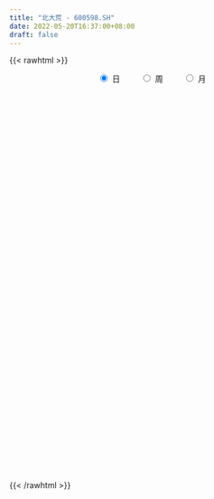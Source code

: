 ```yaml
---
title: "北大荒 - 600598.SH"
date: 2022-05-20T16:37:00+08:00
draft: false
---
```

{{< rawhtml >}}
    <div style="text-align: center">
        <label style="padding: 1rem;"><input style="margin-right: .5rem" type="radio" name="period" value="D" checked onclick="period_change(this)">日</label>
        <label style="padding: 1rem;"><input style="margin-right: .5rem" type="radio" name="period" value="W" onclick="period_change(this)">周</label>
        <label style="padding: 1rem;"><input style="margin-right: .5rem" type="radio" name="period" value="M" onclick="period_change(this)">月</label>
    </div>
    <div id="chart" style="height: 700px;"></div> 
    <script type="text/javascript">
        const D_v = [291547.94,418415.52,304079.32,177819.91,152631.94,112386.36,105371.96,88353.15,92091.07,121688.24,153979.62,104388.6,152774.5,87272.53,95179.2,116495.84,104298.78,92925.98,127202.56,174856.39,93515.06,64183.03,76233.39,81579.76,71552.77,85184.95,67366.11,70580.31,83138.19,203793.79,132503.61,81575.02,116234.22,110891.24,98094.07,102705.24,97608.0,124378.1,111677.66,198919.75,139081.45,109900.94,91598.0,174346.36,164140.96,136657.44,127878.0,79746.53,210394.5,96758.54,146154.92,102933.18,149684.26,355898.49,228790.48,181672.4,207569.46,176444.56,321657.71,354577.62,190231.37,376430.86,257867.58,235534.34,210746.97,178989.56,192586.6,261597.82,245619.1,235267.24,137348.88,89897.94,119123.27,100914.36,99383.5,126401.78,116698.43,96966.01,141905.62,126767.96,124271.0,117047.48,252762.02,143945.89,120126.88,288765.55,222954.37,178463.99,151034.44,209814.18,132224.18,330953.68,161812.32,105278.92,272506.35,231064.46,188047.6,204267.73,221449.17,175878.38,598689.98,440681.16,290715.09,281164.76,168997.5,331934.21,283511.22,273430.47,210687.8,186971.76,168791.05,165016.98,159792.06,189135.62,342072.77,153558.48,170673.82,494840.27,345991.7,296570.05,218963.8,136363.01,303196.72,191324.51,142572.27,212858.3,239541.48,131622.18,140674.74,133007.06,98100.33,110842.38,151210.81,154694.51,87525.96,93759.01,104861.32,138872.75,105181.64,90647.9,91024.62,85657.3,78713.34,101232.25,148038.02,169098.22,119626.35,86199.61,98588.05,112066.36,141845.31,188666.41,137381.6,135213.91,141045.03,199764.81,305710.69,222706.71,173966.81,106728.48,117306.14,592468.36,298718.48,174216.74,216251.56,160615.54,135517.14,112034.79,129682.68,151301.02,244014.11,147631.11,115610.33,115907.87,187409.32,78091.16,108964.35,67928.12,154398.03,79272.24,89462.75,94531.24,175003.82,107664.02,140052.42,129985.87,61091.18,78826.0,66852.89,70033.49,159342.57,200444.31,330971.3,721581.46,404666.44,397764.73,291884.85,442349.39,391772.03,367399.16,382535.35,304596.37,391729.89,257984.74,623138.87,378817.44,515241.72,483045.47,339371.07,317679.79,740317.79,984802.8100000001,505672.22,579673.39,1148651.99,963808.7,811093.12,708889.3199999999,463250.08,386274.7,531950.6800000001,512148.75,387861.61,985287.8199999999,509216.85,846295.22,577660.39,492137.98,449805.8,547978.61,788837.27,730414.99,489392.16,460874.88,438110.12,427805.77,339886.58,344683.47,451424.07,321225.67,271397.29,335108.7,347474.45,231180.05,482647.6,860735.83,502143.79,349287.74,479608.01,391269.18]
const D_histogram = [0.0,0.0373333333,0.0325576448,0.0102760923,0.0036747382,-0.008932289,-0.027736618,-0.0363128485,-0.0447872142,-0.0520260005,-0.0598621601,-0.0538366306,-0.065168562,-0.0688895505,-0.063659014,-0.0478415235,-0.0433392432,-0.0473427086,-0.0346616331,-0.0472084878,-0.0428935639,-0.0383492625,-0.0287065925,-0.0156702439,-0.0202997736,-0.0293312124,-0.0361141514,-0.0295627104,-0.0098241832,0.0273782454,0.0499015602,0.0498044895,0.0373355035,0.0355495361,0.0283467206,0.0155089986,-0.0034138304,-0.0123874069,-0.0114354586,0.0084773104,0.0085786939,0.0051722905,-0.0009041218,0.0101736748,0.0039578975,-0.0134185131,-0.0362105321,-0.0521851501,-0.0227252688,-0.0205254778,-0.0016569565,0.0062522071,0.0202651055,0.0564682382,0.0700917109,0.0386944699,0.047007191,0.0471194329,0.0738873266,0.1074945489,0.1108347732,0.1279616998,0.1046771441,0.0800198477,0.0594413986,0.0423627693,0.0187038463,0.0087107253,0.0052343602,-0.0297250138,-0.0569898848,-0.071491063,-0.0872799136,-0.0888093601,-0.0792041679,-0.0667720573,-0.0683838532,-0.0574979149,-0.0353891886,-0.0315752653,-0.0170199534,-0.003476312,0.0253237698,0.0423353512,0.0503316863,0.0700124882,0.0785948457,0.0744864651,0.0752329069,0.0564754743,0.0442169136,0.0538043237,0.0439121378,0.0235053518,0.0390058837,0.0480311889,0.0351845841,0.0347494027,0.0235299506,0.0073619926,0.0603989619,0.095820218,0.1028088124,0.0735067438,0.0515448655,-0.0005204187,-0.0176692691,-0.0177375221,-0.0485374636,-0.080281629,-0.110770556,-0.120114853,-0.1211860857,-0.1135486753,-0.1707938518,-0.2008601756,-0.1978175079,-0.1207627402,-0.0738348545,-0.0174491887,0.0049341257,0.0163079883,0.0533331192,0.0635301877,0.0664434274,0.079165212,0.0582586972,0.035744909,0.0094933932,-0.0183845239,-0.0336531733,-0.0375887611,-0.0488070858,-0.0619762347,-0.0627729846,-0.0677554714,-0.061544169,-0.0459494449,-0.0290152069,-0.0222738029,-0.0100983427,-0.0066193425,0.0040051298,0.0185421647,0.0360035545,0.054300459,0.0599127762,0.059696586,0.0480443531,0.0475945026,0.0432321899,0.0410150028,0.0401650862,0.0420396877,0.0441515244,0.053858839,0.054293514,0.0411116262,0.0129725121,0.0024310959,0.0060193397,0.0584670881,0.0722860009,0.0673857097,0.0476649966,0.0412782901,0.0243445016,0.0175866335,0.0034811242,-0.0234327172,-0.0109615792,-0.0088950116,-0.0134378864,-0.0244073656,-0.0585577242,-0.0778721304,-0.1058429686,-0.1183866766,-0.161176874,-0.1698985429,-0.1481259845,-0.1093203329,-0.0724727645,-0.0360662086,-0.0253748959,-0.0159877819,-0.0072355865,0.0057817542,0.0099278343,0.0184844343,0.0459073745,0.0765932401,0.0871194166,0.1321227759,0.1367250532,0.1384261908,0.1442860391,0.1533927998,0.1630694811,0.1588227322,0.1406042663,0.0772489304,0.0532036448,0.0134548873,0.0201615413,-0.0133350557,-0.1098108831,-0.1728064447,-0.1951666161,-0.1712950317,-0.0593186463,0.0102478976,0.0304173252,0.045302374,0.0981113826,0.1410659647,0.1599544757,0.1311334489,0.0978716865,0.0633471242,0.059690819,0.0531015793,0.0232004168,0.046572753,0.0445686236,0.0649530942,0.0860283206,0.0622014372,0.0477141246,0.0524949054,0.0523896985,-0.0115186231,-0.1088501848,-0.2083787034,-0.313164495,-0.3142067251,-0.2954024425,-0.2510695106,-0.1675985942,-0.1076246277,-0.0601713172,-0.0139816768,0.0022230308,-0.0031353109,0.0286950394,0.1191147851,0.1550919435,0.1598114878,0.1679402519,0.1691006596]
const D_fast = [0.0,0.0466666667,0.0500303894,0.03031786,0.0246351904,0.009795091,-0.0159433925,-0.0335978352,-0.0532690044,-0.0735142908,-0.0963159905,-0.1037496186,-0.1313736905,-0.1523170667,-0.1630012837,-0.1591441741,-0.1654767045,-0.1813158471,-0.1773001799,-0.2016491565,-0.2080576236,-0.2131006378,-0.2106346159,-0.2015158283,-0.2112203014,-0.2275845433,-0.2433960201,-0.2442352567,-0.2269527753,-0.1829057853,-0.1479070805,-0.1355530288,-0.138688139,-0.1315867223,-0.1317028577,-0.1406633301,-0.1604396166,-0.1725100449,-0.1744169612,-0.1523848647,-0.1501388077,-0.1522521385,-0.1585545812,-0.1449333659,-0.1501596689,-0.1708907077,-0.2027353597,-0.2317562653,-0.2079777011,-0.2109092796,-0.1924549974,-0.1829827821,-0.1639036073,-0.113583415,-0.0824370147,-0.1041606381,-0.0840961193,-0.0722040192,-0.0269642938,0.0335165657,0.0645654833,0.1136828349,0.1165675652,0.1119152307,0.1061971312,0.0997091942,0.0807262328,0.0729107932,0.0707430181,0.0283523906,-0.0131599516,-0.0455338955,-0.0831427245,-0.106874511,-0.1170703608,-0.1213312646,-0.1400390238,-0.1435275642,-0.130266135,-0.134346028,-0.1240457046,-0.1113711411,-0.0762401168,-0.0486446976,-0.028065441,0.009118483,0.0373495519,0.0518627876,0.0714174562,0.0667788921,0.0655745598,0.0886130508,0.0896988993,0.0751684513,0.1004204541,0.1214535566,0.1174030977,0.125655267,0.1203183026,0.1059908427,0.1741275526,0.2335038631,0.2661946607,0.255269278,0.2461936161,0.1939982272,0.1724320595,0.1679294261,0.1249951186,0.0731805459,0.0149989799,-0.0243740303,-0.0557417844,-0.0764915429,-0.1764351822,-0.25671655,-0.3031282593,-0.2562641767,-0.2277950045,-0.175771636,-0.1521547901,-0.1367039304,-0.0863455197,-0.0602659043,-0.0407418078,-0.0082287202,-0.0145705607,-0.0281481216,-0.0520262891,-0.0845003372,-0.1081822799,-0.121515058,-0.1449351542,-0.1735983617,-0.1900883577,-0.2120097124,-0.2211844522,-0.2170770894,-0.2073966531,-0.2062236998,-0.1965728253,-0.1947486607,-0.183122906,-0.16395033,-0.1374880515,-0.1056160323,-0.0850255211,-0.0703175647,-0.0699587093,-0.0585099342,-0.0520641995,-0.0440276358,-0.0348362809,-0.0224517575,-0.0093020397,0.0138699847,0.0278780382,0.0249740569,0.0000780709,-0.0098555714,-0.0047624926,0.0623020278,0.0941924408,0.1061385771,0.0983341132,0.1022669792,0.091419316,0.0890581063,0.075822878,0.0430508573,0.0527816005,0.0526244153,0.0447220688,0.0276507482,-0.0211390415,-0.0599214802,-0.1143530606,-0.1564934377,-0.2395778536,-0.2907741583,-0.306033096,-0.2945575276,-0.2758281504,-0.2484381466,-0.2440905578,-0.2387003894,-0.2317570906,-0.2172943113,-0.2106662727,-0.1974885641,-0.1585887803,-0.1087546046,-0.076448574,0.0015854793,0.0403690198,0.0766767052,0.1186080633,0.1660630239,0.2165070755,0.2519660096,0.2688986103,0.224855507,0.2141111326,0.177726097,0.1894731363,0.1526427753,0.0287142272,-0.0774829456,-0.148634771,-0.1675869445,-0.0704402207,0.0016882976,0.0294620564,0.0556726988,0.133009553,0.2112306262,0.2701077563,0.2740700917,0.2652762508,0.2465884696,0.2578548692,0.2645410242,0.2404399659,0.2754554905,0.2845935169,0.3212162611,0.3637985676,0.3555220435,0.352963262,0.3708677692,0.3838599869,0.3170720095,0.1925279017,0.0409047073,-0.1421722081,-0.2217661195,-0.2768124476,-0.2952468932,-0.2536756254,-0.2206078158,-0.1881973346,-0.1455031134,-0.1287426481,-0.1348848176,-0.0958807074,0.0243177346,0.0990678788,0.1437402951,0.1938541222,0.2372896948]
const D_slow = [0.0,0.0093333333,0.0174727445,0.0200417676,0.0209604522,0.0187273799,0.0117932254,0.0027150133,-0.0084817902,-0.0214882904,-0.0364538304,-0.049912988,-0.0662051285,-0.0834275162,-0.0993422697,-0.1113026505,-0.1221374613,-0.1339731385,-0.1426385468,-0.1544406687,-0.1651640597,-0.1747513753,-0.1819280234,-0.1858455844,-0.1909205278,-0.1982533309,-0.2072818688,-0.2146725463,-0.2171285921,-0.2102840308,-0.1978086407,-0.1853575183,-0.1760236425,-0.1671362584,-0.1600495783,-0.1561723286,-0.1570257862,-0.160122638,-0.1629815026,-0.160862175,-0.1587175016,-0.1574244289,-0.1576504594,-0.1551070407,-0.1541175663,-0.1574721946,-0.1665248276,-0.1795711152,-0.1852524323,-0.1903838018,-0.1907980409,-0.1892349892,-0.1841687128,-0.1700516532,-0.1525287255,-0.142855108,-0.1311033103,-0.1193234521,-0.1008516204,-0.0739779832,-0.0462692899,-0.0142788649,0.0118904211,0.031895383,0.0467557326,0.057346425,0.0620223865,0.0642000679,0.0655086579,0.0580774045,0.0438299332,0.0259571675,0.0041371891,-0.0180651509,-0.0378661929,-0.0545592072,-0.0716551705,-0.0860296493,-0.0948769464,-0.1027707627,-0.1070257511,-0.1078948291,-0.1015638866,-0.0909800488,-0.0783971273,-0.0608940052,-0.0412452938,-0.0226236775,-0.0038154508,0.0103034178,0.0213576462,0.0348087271,0.0457867615,0.0516630995,0.0614145704,0.0734223676,0.0822185137,0.0909058643,0.096788352,0.0986288501,0.1137285906,0.1376836451,0.1633858482,0.1817625342,0.1946487506,0.1945186459,0.1901013286,0.1856669481,0.1735325822,0.1534621749,0.1257695359,0.0957408227,0.0654443013,0.0370571324,-0.0056413305,-0.0558563744,-0.1053107514,-0.1355014364,-0.1539601501,-0.1583224472,-0.1570889158,-0.1530119187,-0.1396786389,-0.123796092,-0.1071852352,-0.0873939322,-0.0728292579,-0.0638930306,-0.0615196823,-0.0661158133,-0.0745291066,-0.0839262969,-0.0961280684,-0.111622127,-0.1273153732,-0.144254241,-0.1596402833,-0.1711276445,-0.1783814462,-0.1839498969,-0.1864744826,-0.1881293182,-0.1871280358,-0.1824924946,-0.173491606,-0.1599164913,-0.1449382972,-0.1300141507,-0.1180030624,-0.1061044368,-0.0952963893,-0.0850426386,-0.0750013671,-0.0644914452,-0.0534535641,-0.0399888543,-0.0264154758,-0.0161375693,-0.0128944412,-0.0122866673,-0.0107818323,0.0038349397,0.0219064399,0.0387528673,0.0506691165,0.060988689,0.0670748144,0.0714714728,0.0723417538,0.0664835745,0.0637431797,0.0615194268,0.0581599552,0.0520581138,0.0374186828,0.0179506502,-0.008510092,-0.0381067611,-0.0784009796,-0.1208756154,-0.1579071115,-0.1852371947,-0.2033553859,-0.212371938,-0.218715662,-0.2227126075,-0.2245215041,-0.2230760655,-0.2205941069,-0.2159729984,-0.2044961547,-0.1853478447,-0.1635679906,-0.1305372966,-0.0963560333,-0.0617494856,-0.0256779758,0.0126702241,0.0534375944,0.0931432774,0.128294344,0.1476065766,0.1609074878,0.1642712096,0.169311595,0.165977831,0.1385251103,0.0953234991,0.0465318451,0.0037080872,-0.0111215744,-0.0085596,-0.0009552687,0.0103703248,0.0348981704,0.0701646616,0.1101532805,0.1429366428,0.1674045644,0.1832413454,0.1981640502,0.211439445,0.2172395492,0.2288827374,0.2400248933,0.2562631669,0.277770247,0.2933206063,0.3052491375,0.3183728638,0.3314702884,0.3285906327,0.3013780865,0.2492834106,0.1709922869,0.0924406056,0.018589995,-0.0441773827,-0.0860770312,-0.1129831881,-0.1280260174,-0.1315214366,-0.1309656789,-0.1317495067,-0.1245757468,-0.0947970505,-0.0560240646,-0.0160711927,0.0259138703,0.0681890352]
const D_data = [['2021-05-11', 15.6003, 16.0586, 15.5711, 16.4486],['2021-05-12', 15.8246, 16.6436, 15.8051, 16.9166],['2021-05-13', 16.3413, 16.2341, 15.8538, 16.4486],['2021-05-14', 16.0878, 15.9611, 15.8148, 16.1463],['2021-05-17', 15.9026, 16.0878, 15.7271, 16.0878],['2021-05-18', 16.0976, 15.9611, 15.8051, 16.1366],['2021-05-19', 15.8831, 15.7856, 15.7076, 15.9221],['2021-05-20', 15.6296, 15.8148, 15.6198, 15.9123],['2021-05-21', 15.8246, 15.7368, 15.7271, 16.0391],['2021-05-24', 16.0391, 15.6686, 15.6588, 16.1366],['2021-05-25', 15.6101, 15.5711, 15.2786, 15.6296],['2021-05-26', 15.5321, 15.6881, 15.4931, 15.7271],['2021-05-27', 15.71, 15.4, 15.38, 15.72],['2021-05-28', 15.4, 15.39, 15.33, 15.54],['2021-05-31', 15.38, 15.44, 15.28, 15.5],['2021-06-01', 15.44, 15.57, 15.34, 15.64],['2021-06-02', 15.58, 15.43, 15.35, 15.59],['2021-06-03', 15.41, 15.27, 15.26, 15.44],['2021-06-04', 15.33, 15.45, 15.32, 15.62],['2021-06-07', 15.38, 15.08, 14.99, 15.38],['2021-06-08', 15.12, 15.21, 15.08, 15.33],['2021-06-09', 15.2, 15.18, 15.09, 15.31],['2021-06-10', 15.17, 15.23, 15.08, 15.28],['2021-06-11', 15.18, 15.29, 15.15, 15.3],['2021-06-15', 15.28, 15.05, 15.05, 15.29],['2021-06-16', 15.05, 14.91, 14.88, 15.18],['2021-06-17', 14.86, 14.84, 14.8, 15.03],['2021-06-18', 14.82, 14.95, 14.63, 14.95],['2021-06-21', 14.93, 15.14, 14.89, 15.25],['2021-06-22', 15.3, 15.49, 15.3, 15.78],['2021-06-23', 15.55, 15.47, 15.19, 15.63],['2021-06-24', 15.47, 15.26, 15.21, 15.47],['2021-06-25', 15.24, 15.08, 15.0, 15.24],['2021-06-28', 15.19, 15.18, 15.14, 15.35],['2021-06-29', 15.26, 15.09, 15.04, 15.31],['2021-06-30', 15.15, 14.96, 14.87, 15.15],['2021-07-01', 15.03, 14.78, 14.77, 15.03],['2021-07-02', 14.73, 14.8, 14.69, 15.09],['2021-07-05', 14.84, 14.87, 14.71, 15.08],['2021-07-06', 14.97, 15.14, 14.78, 15.22],['2021-07-07', 15.0, 14.93, 14.85, 15.17],['2021-07-08', 14.86, 14.86, 14.77, 14.98],['2021-07-09', 14.81, 14.78, 14.71, 14.86],['2021-07-12', 14.93, 14.99, 14.92, 15.17],['2021-07-13', 14.81, 14.77, 14.61, 14.93],['2021-07-14', 14.7, 14.54, 14.5, 14.76],['2021-07-15', 14.54, 14.32, 14.18, 14.57],['2021-07-16', 14.29, 14.24, 14.18, 14.3],['2021-07-19', 14.29, 14.79, 14.24, 14.88],['2021-07-20', 14.72, 14.49, 14.45, 14.72],['2021-07-21', 14.69, 14.72, 14.63, 14.99],['2021-07-22', 14.68, 14.63, 14.59, 14.78],['2021-07-23', 14.66, 14.75, 14.48, 14.83],['2021-07-26', 14.83, 15.17, 14.66, 15.34],['2021-07-27', 15.04, 15.05, 14.88, 15.32],['2021-07-28', 14.95, 14.46, 14.41, 15.12],['2021-07-29', 14.56, 14.91, 14.35, 15.14],['2021-07-30', 14.72, 14.85, 14.51, 15.15],['2021-08-02', 14.71, 15.29, 14.55, 15.51],['2021-08-03', 15.1, 15.6, 15.1, 15.75],['2021-08-04', 15.55, 15.4, 15.36, 15.55],['2021-08-05', 15.4, 15.72, 15.3, 15.94],['2021-08-06', 15.57, 15.29, 15.2, 15.6],['2021-08-09', 15.2, 15.22, 15.2, 15.55],['2021-08-10', 15.15, 15.21, 14.97, 15.3],['2021-08-11', 15.16, 15.2, 14.99, 15.21],['2021-08-12', 15.18, 15.04, 15.02, 15.36],['2021-08-13', 15.05, 15.14, 14.77, 15.17],['2021-08-16', 15.1, 15.2, 15.08, 15.38],['2021-08-17', 15.11, 14.7, 14.64, 15.12],['2021-08-18', 14.53, 14.6, 14.5, 14.67],['2021-08-19', 14.54, 14.6, 14.5, 14.66],['2021-08-20', 14.59, 14.44, 14.35, 14.59],['2021-08-23', 14.46, 14.5, 14.37, 14.56],['2021-08-24', 14.51, 14.59, 14.45, 14.63],['2021-08-25', 14.7, 14.62, 14.52, 14.72],['2021-08-26', 14.62, 14.41, 14.39, 14.63],['2021-08-27', 14.47, 14.53, 14.37, 14.53],['2021-08-30', 14.6, 14.71, 14.52, 14.74],['2021-08-31', 14.55, 14.51, 14.39, 14.58],['2021-09-01', 14.45, 14.66, 14.41, 14.66],['2021-09-02', 14.7, 14.7, 14.56, 14.72],['2021-09-03', 14.65, 15.0, 14.62, 15.15],['2021-09-06', 15.08, 14.99, 14.82, 15.08],['2021-09-07', 14.92, 14.97, 14.88, 15.01],['2021-09-08', 15.0, 15.23, 14.95, 15.34],['2021-09-09', 15.23, 15.22, 15.09, 15.44],['2021-09-10', 15.1, 15.13, 15.03, 15.32],['2021-09-13', 15.11, 15.24, 15.06, 15.26],['2021-09-14', 15.28, 15.0, 14.99, 15.49],['2021-09-15', 14.92, 15.04, 14.88, 15.15],['2021-09-16', 15.1, 15.35, 15.09, 15.54],['2021-09-17', 15.26, 15.15, 14.9, 15.29],['2021-09-22', 14.97, 14.97, 14.84, 15.04],['2021-09-23', 15.0, 15.44, 15.0, 15.5],['2021-09-24', 15.45, 15.47, 15.25, 15.62],['2021-09-27', 15.33, 15.23, 15.06, 15.44],['2021-09-28', 15.34, 15.39, 15.21, 15.52],['2021-09-29', 15.44, 15.26, 15.15, 15.69],['2021-09-30', 15.16, 15.15, 15.02, 15.32],['2021-10-08', 15.2, 16.16, 15.2, 16.45],['2021-10-11', 16.17, 16.26, 16.03, 16.46],['2021-10-12', 16.14, 16.12, 15.91, 16.42],['2021-10-13', 16.06, 15.7, 15.3, 16.06],['2021-10-14', 15.6, 15.73, 15.45, 15.88],['2021-10-15', 15.67, 15.2, 15.15, 16.15],['2021-10-18', 15.06, 15.47, 14.71, 15.61],['2021-10-19', 15.21, 15.65, 15.17, 15.7],['2021-10-20', 15.5, 15.18, 15.16, 15.66],['2021-10-21', 15.11, 14.97, 14.9, 15.35],['2021-10-22', 14.94, 14.76, 14.73, 15.1],['2021-10-25', 14.91, 14.84, 14.76, 15.05],['2021-10-26', 14.77, 14.83, 14.76, 15.13],['2021-10-27', 14.8, 14.87, 14.54, 14.89],['2021-10-28', 14.68, 13.81, 13.55, 14.69],['2021-10-29', 13.81, 13.76, 13.69, 13.89],['2021-11-01', 13.75, 13.93, 13.69, 14.17],['2021-11-02', 14.0, 14.93, 13.99, 15.2],['2021-11-03', 14.54, 14.79, 14.51, 15.09],['2021-11-04', 14.75, 15.13, 14.68, 15.24],['2021-11-05', 15.09, 14.89, 14.88, 15.35],['2021-11-08', 14.9, 14.83, 14.71, 15.14],['2021-11-09', 14.88, 15.29, 14.81, 15.55],['2021-11-10', 15.26, 15.11, 15.02, 15.65],['2021-11-11', 15.1, 15.09, 15.0, 15.32],['2021-11-12', 15.1, 15.3, 15.06, 15.52],['2021-11-15', 15.35, 14.9, 14.85, 15.62],['2021-11-16', 14.87, 14.79, 14.78, 15.08],['2021-11-17', 14.78, 14.62, 14.44, 14.78],['2021-11-18', 14.64, 14.44, 14.43, 14.74],['2021-11-19', 14.55, 14.45, 14.34, 14.55],['2021-11-22', 14.44, 14.5, 14.35, 14.51],['2021-11-23', 14.51, 14.32, 14.28, 14.54],['2021-11-24', 14.32, 14.17, 14.08, 14.34],['2021-11-25', 14.17, 14.22, 14.12, 14.27],['2021-11-26', 14.16, 14.08, 14.02, 14.2],['2021-11-29', 14.06, 14.15, 13.95, 14.18],['2021-11-30', 14.17, 14.26, 14.1, 14.29],['2021-12-01', 14.2, 14.31, 14.16, 14.34],['2021-12-02', 14.32, 14.2, 14.18, 14.36],['2021-12-03', 14.14, 14.28, 14.13, 14.32],['2021-12-06', 14.26, 14.18, 14.12, 14.31],['2021-12-07', 14.2, 14.28, 14.17, 14.33],['2021-12-08', 14.28, 14.38, 14.23, 14.42],['2021-12-09', 14.41, 14.5, 14.35, 14.56],['2021-12-10', 14.48, 14.62, 14.4, 14.82],['2021-12-13', 14.65, 14.55, 14.5, 14.79],['2021-12-14', 14.51, 14.52, 14.38, 14.57],['2021-12-15', 14.5, 14.37, 14.35, 14.5],['2021-12-16', 14.35, 14.5, 14.33, 14.57],['2021-12-17', 14.49, 14.46, 14.4, 14.6],['2021-12-20', 14.44, 14.49, 14.41, 14.65],['2021-12-21', 14.44, 14.52, 14.21, 14.53],['2021-12-22', 14.48, 14.58, 14.44, 14.63],['2021-12-23', 14.57, 14.62, 14.51, 14.67],['2021-12-24', 14.62, 14.78, 14.56, 14.78],['2021-12-27', 15.02, 14.73, 14.7, 15.26],['2021-12-28', 14.69, 14.56, 14.47, 14.88],['2021-12-29', 14.56, 14.28, 14.28, 14.62],['2021-12-30', 14.31, 14.4, 14.28, 14.43],['2021-12-31', 14.39, 14.56, 14.31, 14.57],['2022-01-04', 14.59, 15.35, 14.53, 15.7],['2022-01-05', 15.3, 15.1, 14.96, 15.46],['2022-01-06', 15.09, 14.95, 14.91, 15.12],['2022-01-07', 15.0, 14.75, 14.71, 15.1],['2022-01-10', 14.72, 14.89, 14.68, 14.94],['2022-01-11', 14.9, 14.73, 14.69, 15.03],['2022-01-12', 14.73, 14.82, 14.66, 14.86],['2022-01-13', 14.78, 14.69, 14.66, 14.91],['2022-01-14', 14.61, 14.42, 14.37, 14.78],['2022-01-17', 14.65, 14.87, 14.64, 15.16],['2022-01-18', 14.93, 14.78, 14.67, 15.04],['2022-01-19', 14.81, 14.69, 14.56, 14.87],['2022-01-20', 14.62, 14.56, 14.54, 14.88],['2022-01-21', 14.54, 14.12, 14.08, 14.54],['2022-01-24', 14.09, 14.11, 13.92, 14.17],['2022-01-25', 14.11, 13.8, 13.8, 14.18],['2022-01-26', 13.81, 13.79, 13.68, 13.9],['2022-01-27', 13.78, 13.14, 13.06, 13.86],['2022-01-28', 13.25, 13.28, 13.11, 13.36],['2022-02-07', 13.46, 13.55, 13.32, 13.59],['2022-02-08', 13.54, 13.8, 13.5, 13.81],['2022-02-09', 13.81, 13.88, 13.69, 14.08],['2022-02-10', 13.87, 14.0, 13.82, 14.05],['2022-02-11', 13.92, 13.75, 13.66, 14.0],['2022-02-14', 13.7, 13.74, 13.65, 13.83],['2022-02-15', 13.72, 13.74, 13.63, 13.78],['2022-02-16', 13.75, 13.82, 13.67, 13.82],['2022-02-17', 13.72, 13.73, 13.67, 13.77],['2022-02-18', 13.68, 13.8, 13.61, 13.81],['2022-02-21', 13.82, 14.13, 13.82, 14.2],['2022-02-22', 14.14, 14.35, 14.06, 14.37],['2022-02-23', 14.88, 14.25, 14.2, 14.94],['2022-02-24', 14.35, 14.9, 14.32, 15.16],['2022-02-25', 14.55, 14.62, 14.2, 14.82],['2022-02-28', 14.75, 14.7, 14.52, 15.14],['2022-03-01', 14.65, 14.88, 14.43, 14.89],['2022-03-02', 15.05, 15.08, 14.89, 15.44],['2022-03-03', 15.07, 15.27, 14.91, 15.34],['2022-03-04', 15.3, 15.25, 15.07, 15.61],['2022-03-07', 15.55, 15.15, 14.9, 15.6],['2022-03-08', 14.7, 14.47, 14.44, 14.86],['2022-03-09', 14.45, 14.8, 13.68, 15.08],['2022-03-10', 14.57, 14.48, 14.36, 14.75],['2022-03-11', 14.43, 15.01, 14.36, 15.27],['2022-03-14', 14.8, 14.46, 14.45, 15.2],['2022-03-15', 14.29, 13.29, 13.28, 14.42],['2022-03-16', 13.55, 13.18, 12.44, 13.55],['2022-03-17', 13.18, 13.32, 13.0, 13.63],['2022-03-18', 13.31, 13.76, 13.19, 13.89],['2022-03-21', 13.9, 15.14, 13.83, 15.14],['2022-03-22', 15.4, 15.08, 14.96, 15.7],['2022-03-23', 14.99, 14.72, 14.71, 15.15],['2022-03-24', 14.8, 14.78, 14.65, 15.03],['2022-03-25', 14.8, 15.5, 14.66, 16.14],['2022-03-28', 15.8, 15.74, 15.18, 16.05],['2022-03-29', 15.48, 15.74, 15.31, 16.12],['2022-03-30', 15.02, 15.25, 14.91, 15.46],['2022-03-31', 15.17, 15.14, 14.98, 15.48],['2022-04-01', 15.25, 15.03, 14.94, 15.38],['2022-04-06', 15.0, 15.39, 14.89, 15.54],['2022-04-07', 15.39, 15.4, 14.95, 15.56],['2022-04-08', 15.41, 15.07, 14.76, 15.41],['2022-04-11', 15.22, 15.78, 15.19, 16.28],['2022-04-12', 15.45, 15.59, 15.3, 15.8],['2022-04-13', 15.55, 16.0, 15.46, 16.5],['2022-04-14', 15.77, 16.22, 15.59, 16.33],['2022-04-15', 16.1, 15.75, 15.63, 16.25],['2022-04-18', 15.66, 15.85, 15.6, 16.15],['2022-04-19', 15.77, 16.15, 15.44, 16.26],['2022-04-20', 16.0, 16.19, 15.82, 16.87],['2022-04-21', 16.0, 15.28, 14.8, 16.67],['2022-04-22', 14.99, 14.42, 14.06, 14.99],['2022-04-25', 14.13, 13.77, 13.65, 14.65],['2022-04-26', 13.77, 12.97, 12.87, 13.9],['2022-04-27', 13.0, 13.75, 12.66, 13.77],['2022-04-28', 13.6, 13.81, 13.48, 13.97],['2022-04-29', 13.95, 14.08, 13.74, 14.18],['2022-05-05', 14.09, 14.74, 14.08, 14.91],['2022-05-06', 14.4, 14.71, 14.28, 14.91],['2022-05-09', 14.67, 14.76, 14.48, 14.9],['2022-05-10', 14.55, 14.95, 14.21, 14.96],['2022-05-11', 14.88, 14.72, 14.65, 14.99],['2022-05-12', 14.6, 14.46, 14.32, 14.84],['2022-05-13', 14.65, 14.99, 14.58, 15.25],['2022-05-16', 15.87, 16.1, 15.4, 16.48],['2022-05-17', 16.1, 15.86, 15.62, 16.13],['2022-05-18', 15.84, 15.7, 15.6, 16.05],['2022-05-19', 15.61, 15.91, 15.54, 16.23],['2022-05-20', 15.78, 15.99, 15.63, 16.07]]
const W_v = [908532.25,1152725.8600000001,906137.61,752064.85,1076101.0900000001,1376313.3900000001,707723.4299999999,709890.49,885104.1600000001,738774.7000000001,1547852.2200000002,1284474.0099999998,992386.98,1872547.6199999999,1816452.3999999999,896539.48,803460.58,589292.6699999999,758035.28,736057.0700000001,523559.35,683809.8200000001,701814.6599999999,630173.2000000001,764314.48,806888.3900000001,1728755.3499999999,3001168.8100000001,1975313.73,1535869.1599999999,1578124.0699999998,482266.71,475822.12,1039009.71,867988.0900000001,793643.5000000001,2639016.1899999999,3065413.1500000004,2569786.2999999998,3617054.1600000001,2628066.27,1638223.8400000001,996831.25,1222638.28,921494.0199999999,955477.4699999999,1423549.5899999999,745732.5,854452.27,1767438.8,705938.5800000001,1515670.0299999998,1544679.1299999999,769172.02,810001.2,613367.5900000001,1622032.7,1111310.78,722880.98,1432905.99,1632641.95,953421.4399999999,871847.9300000001,1054370.9399999999,1113228.9099999999,991088.51,618876.54,699630.95,543742.5800000001,653097.9,504809.68,612696.23,741153.6699999999,559093.25,825867.9099999999,771064.23,335992.7,537667.1,449664.03,754154.5599999999,544031.78,1126206.05,1929233.77,1815443.5100000002,2019097.3399999999,1741516.27,2017379.2399999998,1980355.2199999997,1749425.03,1541386.49,1198153.4100000001,1101480.9399999999,259657.19,3973303.5899999999,4369235.3799999999,3252986.5100000002,3335426.2200000002,3909243.75,4422555.79,2176971.5800000001,2161003.5700000003,1275633.22,840711.0700000001,1084048.26,769797.54,936564.54,1658767.9900000002,768873.6399999999,1149664.77,1229405.6899999999,811475.2299999999,1199708.71,641250.6799999999,566578.12,71272.87,296467.99,410760.65,363560.74,977169.1100000001,386995.06,346812.15,383550.11,644467.9399999999,388483.22,424982.81,730167.86,552284.88,1602389.0600000001,3216149.5099999998,1388960.3800000001,703310.0700000001,2240715.1000000001,4770450.5600000005,4961937.3799999999,3820244.5899999999,3373927.2600000002,2646060.98,2852698.0899999999,5524589.5600000005,5205075.8300000001,3535967.2199999997,2384181.7399999998,3593225.0999999996,2870155.1699999999,2158996.1299999999,2079881.5700000001,1927346.3100000001,1224444.5600000001,1247346.46,1112645.6899999999,1457953.6499999999,850986.15,2389130.6100000003,3289320.1399999997,3693726.1800000002,3373965.3599999999,3172544.02,3580428.5499999998,3568779.8399999999,3946072.1100000003,2465490.0699999998,1515459.7799999998,1375028.9100000001,916900.27,1209641.46,477465.55,302151.26,921848.55,941529.62,536490.99,737336.61,865780.4999999999,507229.49,628969.5,959035.5800000001,650040.34,807397.01,1987989.8199999998,1414017.78,1697117.6200000001,1216077.5300000003,684497.29,862439.05,657224.4099999999,387455.35,406960.96,981224.99,915412.49,608666.46,481134.45,644033.6800000001,399760.38,276397.82,346218.64,380676.57,576443.6799999999,623188.1699999999,1407491.04,550834.48,620103.49,536102.3599999999,490367.63,294684.14,617244.83,533676.65,651177.8,682769.29,705925.3999999999,1150375.3899999999,1500765.1400000001,1079455.29,827256.4299999999,540364.08,762754.08,954256.6800000001,985838.8,608849.73,789642.88,598689.98,1513492.72,1123392.3,1009575.91,1527039.6400000001,986314.8100000001,742945.7899999999,598032.67,530588.23,582739.13,558325.6799999999,802071.76,926418.83,1281655.1400000001,689151.17,810572.74,488653.9,606714.25,406789.43,1817006.0799999998,1891170.1599999999,1959985.2199999997,2034155.49,3959118.2000000002,3333315.9199999999,1431961.04,3410598.2599999998,3006428.8300000001,2011360.8200000001,772649.74,1667808.0899999999,2583044.5500000003]
const W_histogram = [0.0,0.0125593162,0.0071849308,-0.0120172428,-0.0074541161,-0.0116258959,0.0029489399,0.0102384174,0.0068444308,-0.0013731122,0.0272145837,0.0493391665,0.0621391665,0.1213847519,0.1127194604,0.1113619549,0.0504568752,0.0112552189,-0.0614087181,-0.1117023939,-0.1193971439,-0.1059958687,-0.081543258,-0.0815222132,-0.0892077039,-0.0777025923,-0.0471795875,-0.0062290702,0.0568277334,0.042377288,-0.0473955745,-0.1024860285,-0.093896417,-0.0639006438,-0.0521706432,-0.0546699459,0.0352166102,0.0349203827,0.1316124798,0.1141627159,0.1165998355,0.0454712329,0.038625053,0.0141007042,-0.0094015071,-0.0572705784,-0.0760994839,-0.0975385093,-0.0736376985,-0.1302429299,-0.1601937985,-0.1099636677,-0.1003624929,-0.1041972781,-0.0978396796,-0.1092377041,-0.0623396695,-0.0697279,-0.06018591,-0.009328978,0.0483647143,0.0667676703,0.0893128756,0.1054554961,0.0549591501,-0.0230664472,-0.0561746403,-0.0563366243,-0.0609196459,-0.0356539068,-0.0538750026,-0.037909704,-0.0305726303,-0.0178223188,0.0012094868,-0.0020236196,-0.0096630296,-0.0114283976,-0.0111611879,-0.0019823561,-0.0035213242,0.0322683063,0.0648842269,0.1018665963,0.105999991,0.1248430468,0.1592533357,0.1684262437,0.1996023816,0.2026263477,0.1961788044,0.1432379268,0.0999488677,0.1251159898,0.2214842289,0.1591141283,0.1732303063,0.1958739469,0.2167661905,0.198512401,0.144082579,0.0986615189,0.0239778548,-0.0074635752,-0.0502330259,-0.0704130186,-0.1128748261,-0.1425238761,-0.142211535,-0.1355757518,-0.1201525057,-0.0912492137,-0.0880063523,-0.1008227452,-0.1082207795,-0.1018687872,-0.1094759282,-0.0929880753,-0.087564631,-0.084297966,-0.1030200182,-0.0996804635,-0.095824413,-0.0782649512,-0.0619717337,-0.0338152441,-0.0202798011,0.0654402043,0.1024613023,0.0885519248,0.060261426,0.0473920364,0.1626133795,0.2599708985,0.2912257499,0.3577272773,0.3508876615,0.36325536,0.4852114324,0.5176828362,0.5355381513,0.4782900252,0.4311582992,0.4362086392,0.4319974445,0.3379928321,0.1985402959,0.0655075636,-0.0529626813,-0.1379266872,-0.1691245061,-0.2218462548,-0.1833639791,-0.0650526928,-0.0010710452,0.124442779,0.2082319031,0.2746970973,0.3212095227,0.3763218187,0.3216902056,0.238362665,0.0668263284,-0.0391512834,-0.1021329165,-0.1906247385,-0.1911023503,-0.2212013975,-0.2858258356,-0.3836096916,-0.4183959442,-0.4706526911,-0.4821332055,-0.4812949758,-0.4368317427,-0.4149001258,-0.3743139711,-0.2617067787,-0.1322901806,-0.078464933,-0.0939473484,-0.1512320758,-0.2344715726,-0.3247286911,-0.3373826268,-0.261379928,-0.2284006085,-0.1819100708,-0.2279036067,-0.2356005394,-0.2015502449,-0.1967957204,-0.1990039198,-0.1857211939,-0.1592623474,-0.1548230061,-0.0744521453,-0.0065387427,0.0257514793,0.0261447183,0.0324263687,0.0279556744,0.0054290839,0.0027482165,-0.0135247065,-0.020840395,-0.0552960477,-0.037821704,-0.0147937174,0.0322397434,0.0541278961,0.0238849601,0.0129141682,0.0388191681,0.0646927345,0.0820228731,0.1120480346,0.107357537,0.1657866237,0.1346162348,0.0817990013,-0.0177416166,-0.0053774024,0.0305419784,-0.0011375397,-0.0428909742,-0.0522959346,-0.0318788086,-0.0256762498,0.0019827453,0.0071742312,0.024160262,0.014408198,-0.0097098759,-0.0760073849,-0.0814923458,-0.0751913303,-0.0125224253,0.0700947582,0.1052030793,0.04399771,0.1163478073,0.1273129548,0.1314852303,0.1717247712,0.1037962522,0.0345739286,0.0299937549,0.0437655845,0.1141671194]
const W_fast = [0.0,0.0156991453,0.0121209925,-0.0100854918,-0.0073858941,-0.0144641478,0.0008479229,0.0106970048,0.0090141259,0.0004533048,0.0358446467,0.0703040211,0.0986388127,0.1882305861,0.2077451597,0.2342281429,0.185937282,0.1495494305,0.061533314,-0.0166859604,-0.0542299963,-0.0673276883,-0.0632608921,-0.0836204006,-0.1136078172,-0.1215283537,-0.1028002458,-0.063406996,0.0138567409,0.0100006175,-0.0916211386,-0.1723330998,-0.1872175925,-0.1731969802,-0.1745096404,-0.1906764296,-0.091985721,-0.0835518528,0.0460433642,0.0571342794,0.0887213578,0.0289605634,0.0317706468,0.010771474,-0.0150811141,-0.0772678299,-0.1151216064,-0.1609452591,-0.1554538729,-0.2446198368,-0.3146191551,-0.2918799411,-0.3073693896,-0.3372534943,-0.3553558157,-0.3940632663,-0.362750149,-0.3875703545,-0.393074842,-0.3445501545,-0.2747652836,-0.23967041,-0.1947969859,-0.1522904914,-0.1890470499,-0.272839259,-0.3199911121,-0.3342372522,-0.3540501853,-0.3376979228,-0.3693877693,-0.3628998967,-0.3632059806,-0.3549112488,-0.3355770715,-0.3393160828,-0.3493712502,-0.3539937175,-0.3565168049,-0.3478335621,-0.3502528613,-0.3063961542,-0.2575591768,-0.1951101583,-0.164476766,-0.1144229484,-0.0401993256,0.0110801434,0.0921568766,0.1458374297,0.1884345875,0.1713031916,0.1530013494,0.209447469,0.3611867653,0.3385951967,0.3960189513,0.4676310787,0.5427148699,0.5740891807,0.5556800033,0.5349243231,0.4662351226,0.4329277988,0.3776000917,0.3398168443,0.2691363303,0.2038563113,0.1686157686,0.1413576139,0.1267427335,0.1328337221,0.1140749954,0.0760529162,0.041599687,0.0224844825,-0.0124916404,-0.0192508064,-0.0357185199,-0.0535263464,-0.0980034031,-0.1195839644,-0.139684017,-0.1416907931,-0.1408905089,-0.1211878303,-0.1127223377,-0.0106422811,0.0519941424,0.0602227462,0.0469976038,0.0459762233,0.2018509113,0.364201155,0.4682624438,0.6241957905,0.7050780901,0.8082596286,1.0515185591,1.213410672,1.3651505249,1.4274749051,1.4881327539,1.6022352536,1.70602342,1.6965170157,1.6066995535,1.4900437121,1.3583327969,1.2388871192,1.1654081738,1.0572248613,1.0498661423,1.1519142554,1.2156281416,1.3722526606,1.5080997605,1.643239229,1.770054035,1.9192467858,1.945037724,1.9213008497,1.7664710952,1.6507056625,1.5621908003,1.4260427937,1.3777895943,1.2923901977,1.1563093007,0.9626230218,0.8232377831,0.6533178635,0.5213040478,0.4018185334,0.3370738309,0.2552804164,0.2022880783,0.2494685761,0.345812629,0.3800216434,0.3410523909,0.2459596444,0.1041022545,-0.0673370367,-0.1643366292,-0.1536789124,-0.177799745,-0.176786725,-0.2797561626,-0.3463532301,-0.3626904968,-0.4071349025,-0.4590940818,-0.4922416544,-0.5055983947,-0.539864805,-0.4781069805,-0.4118282635,-0.3731001717,-0.3661707531,-0.3517825106,-0.3492642863,-0.3704336058,-0.3724274191,-0.3920815187,-0.404607306,-0.4528869706,-0.4448680528,-0.4255384956,-0.370445099,-0.3350249723,-0.3592966682,-0.3670389181,-0.3314291262,-0.2893823761,-0.2515465192,-0.193509349,-0.1713604624,-0.0714847198,-0.06900105,-0.1013685332,-0.2053445553,-0.1943246916,-0.1507698162,-0.1827337193,-0.2352098973,-0.2576888413,-0.2452414175,-0.2454579212,-0.2173032398,-0.2103181961,-0.1872920997,-0.1934421143,-0.2199876572,-0.3052870123,-0.3311450597,-0.3436418767,-0.2841035781,-0.1839627051,-0.1225536142,-0.1727595559,-0.0713225067,-0.0285291206,0.0085144625,0.0916851962,0.0497057402,-0.0108731012,-0.0079548362,0.0167583895,0.1157017043]
const W_slow = [0.0,0.0031398291,0.0049360618,0.0019317511,0.000068222,-0.0028382519,-0.002101017,0.0004585874,0.0021696951,0.001826417,0.008630063,0.0209648546,0.0364996462,0.0668458342,0.0950256993,0.122866188,0.1354804068,0.1382942116,0.122942032,0.0950164336,0.0651671476,0.0386681804,0.0182823659,-0.0020981874,-0.0244001134,-0.0438257614,-0.0556206583,-0.0571779259,-0.0429709925,-0.0323766705,-0.0442255641,-0.0698470712,-0.0933211755,-0.1092963364,-0.1223389972,-0.1360064837,-0.1272023312,-0.1184722355,-0.0855691156,-0.0570284366,-0.0278784777,-0.0165106695,-0.0068544062,-0.0033292302,-0.0056796069,-0.0199972515,-0.0390221225,-0.0634067498,-0.0818161744,-0.1143769069,-0.1544253565,-0.1819162735,-0.2070068967,-0.2330562162,-0.2575161361,-0.2848255621,-0.3004104795,-0.3178424545,-0.332888932,-0.3352211765,-0.3231299979,-0.3064380803,-0.2841098615,-0.2577459874,-0.2440061999,-0.2497728117,-0.2638164718,-0.2779006279,-0.2931305394,-0.3020440161,-0.3155127667,-0.3249901927,-0.3326333503,-0.33708893,-0.3367865583,-0.3372924632,-0.3397082206,-0.34256532,-0.345355617,-0.345851206,-0.346731537,-0.3386644605,-0.3224434037,-0.2969767546,-0.2704767569,-0.2392659952,-0.1994526613,-0.1573461004,-0.107445505,-0.056788918,-0.0077442169,0.0280652648,0.0530524817,0.0843314792,0.1397025364,0.1794810685,0.222788645,0.2717571318,0.3259486794,0.3755767796,0.4115974244,0.4362628041,0.4422572678,0.440391374,0.4278331175,0.4102298629,0.3820111564,0.3463801873,0.3108273036,0.2769333657,0.2468952392,0.2240829358,0.2020813477,0.1768756614,0.1498204665,0.1243532697,0.0969842877,0.0737372689,0.0518461111,0.0307716196,0.0050166151,-0.0199035008,-0.0438596041,-0.0634258419,-0.0789187753,-0.0873725863,-0.0924425366,-0.0760824855,-0.0504671599,-0.0283291787,-0.0132638222,-0.0014158131,0.0392375318,0.1042302564,0.1770366939,0.2664685132,0.3541904286,0.4450042686,0.5663071267,0.6957278358,0.8296123736,0.9491848799,1.0569744547,1.1660266145,1.2740259756,1.3585241836,1.4081592576,1.4245361485,1.4112954782,1.3768138064,1.3345326798,1.2790711161,1.2332301214,1.2169669482,1.2166991869,1.2478098816,1.2998678574,1.3685421317,1.4488445124,1.5429249671,1.6233475185,1.6829381847,1.6996447668,1.6898569459,1.6643237168,1.6166675322,1.5688919446,1.5135915952,1.4421351363,1.3462327134,1.2416337274,1.1239705546,1.0034372532,0.8831135093,0.7739055736,0.6701805422,0.5766020494,0.5111753547,0.4781028096,0.4584865763,0.4349997392,0.3971917203,0.3385738271,0.2573916544,0.1730459977,0.1077010156,0.0506008635,0.0051233458,-0.0518525559,-0.1107526907,-0.1611402519,-0.210339182,-0.260090162,-0.3065204605,-0.3463360473,-0.3850417989,-0.4036548352,-0.4052895209,-0.398851651,-0.3923154715,-0.3842088793,-0.3772199607,-0.3758626897,-0.3751756356,-0.3785568122,-0.383766911,-0.3975909229,-0.4070463489,-0.4107447782,-0.4026848424,-0.3891528684,-0.3831816283,-0.3799530863,-0.3702482943,-0.3540751106,-0.3335693923,-0.3055573837,-0.2787179994,-0.2372713435,-0.2036172848,-0.1831675345,-0.1876029387,-0.1889472892,-0.1813117946,-0.1815961796,-0.1923189231,-0.2053929068,-0.2133626089,-0.2197816714,-0.2192859851,-0.2174924273,-0.2114523618,-0.2078503123,-0.2102777812,-0.2292796275,-0.2496527139,-0.2684505465,-0.2715811528,-0.2540574632,-0.2277566934,-0.2167572659,-0.1876703141,-0.1558420754,-0.1229707678,-0.080039575,-0.054090512,-0.0454470298,-0.0379485911,-0.027007195,0.0015345849]
const W_data = [['2017-07-07', 9.9928, 10.1091, 9.957, 10.3417],['2017-07-14', 10.0733, 10.3059, 9.9392, 10.5028],['2017-07-21', 10.2881, 10.1091, 9.5903, 10.3059],['2017-07-28', 10.1002, 9.8676, 9.7513, 10.136],['2017-08-04', 9.8407, 10.1181, 9.8407, 10.297],['2017-08-11', 10.127, 10.0018, 9.966, 10.6906],['2017-08-18', 10.0197, 10.2612, 10.0018, 10.4222],['2017-08-25', 10.2433, 10.2344, 10.1002, 10.467],['2017-09-01', 10.2433, 10.1181, 10.0733, 10.4222],['2017-09-08', 10.1091, 10.0286, 9.8676, 10.1718],['2017-09-15', 10.1091, 10.5564, 10.1091, 10.7264],['2017-09-22', 10.5743, 10.6459, 10.297, 10.8248],['2017-09-29', 10.6191, 10.6727, 10.3328, 10.8606],['2017-10-13', 10.7711, 11.5316, 10.6996, 11.5674],['2017-10-20', 11.5852, 10.9232, 10.6817, 11.8626],['2017-10-27', 10.8874, 11.0932, 10.789, 11.1737],['2017-11-03', 11.0485, 10.2612, 10.1986, 11.0932],['2017-11-10', 10.2612, 10.3059, 10.2433, 10.6459],['2017-11-17', 10.3328, 9.5813, 9.5008, 10.4133],['2017-11-24', 9.5366, 9.474, 9.2593, 9.8855],['2017-12-01', 9.4561, 9.7692, 9.4203, 9.805],['2017-12-08', 9.7244, 9.966, 9.3756, 10.0644],['2017-12-15', 9.9123, 10.136, 9.7692, 10.1449],['2017-12-22', 10.1449, 9.8318, 9.8139, 10.2433],['2017-12-29', 9.8855, 9.6439, 9.5097, 10.0286],['2018-01-05', 9.6529, 9.8229, 9.4829, 9.8765],['2018-01-12', 9.7781, 10.1181, 9.5903, 10.4133],['2018-01-19', 10.0018, 10.4133, 9.6618, 11.3348],['2018-01-26', 10.3686, 10.9859, 10.2523, 11.1737],['2018-02-02', 10.9859, 10.1807, 9.7244, 11.299],['2018-02-09', 10.1807, 8.9461, 8.7672, 10.6012],['2018-02-14', 9.0088, 8.9193, 8.8746, 9.1698],['2018-02-23', 9.0624, 9.5008, 9.0088, 9.6439],['2018-03-02', 9.4829, 9.796, 9.3845, 9.8407],['2018-03-09', 9.7334, 9.6171, 9.4113, 9.796],['2018-03-16', 9.6081, 9.4024, 9.3756, 9.8676],['2018-03-23', 9.3934, 10.7711, 9.1698, 11.0395],['2018-03-30', 10.7711, 9.8944, 9.626, 10.7711],['2018-04-04', 10.1539, 11.4242, 9.966, 11.4242],['2018-04-13', 11.0932, 10.297, 10.2254, 11.8894],['2018-04-20', 10.297, 10.5922, 10.297, 11.1827],['2018-04-27', 10.3417, 9.5455, 9.4292, 10.3507],['2018-05-04', 9.5992, 10.1718, 9.5455, 10.2791],['2018-05-11', 9.9749, 9.8855, 9.8497, 10.1718],['2018-05-18', 9.7334, 9.7692, 9.5813, 9.957],['2018-05-25', 9.4829, 9.2414, 9.1877, 9.6529],['2018-06-01', 9.2414, 9.3666, 9.0893, 9.8139],['2018-06-08', 9.3308, 9.1475, 9.0924, 9.4873],['2018-06-15', 9.1108, 9.6434, 9.0465, 9.6618],['2018-06-22', 10.0384, 8.4495, 8.1005, 10.369],['2018-06-29', 8.5046, 8.4128, 8.174, 8.6148],['2018-07-06', 8.4311, 9.3404, 8.3025, 9.5883],['2018-07-13', 9.1475, 8.8812, 8.8352, 9.2853],['2018-07-20', 8.8628, 8.6148, 8.4403, 8.8628],['2018-07-27', 8.5873, 8.6332, 8.5413, 8.8995],['2018-08-03', 8.6332, 8.275, 8.1556, 8.6883],['2018-08-10', 8.2934, 8.9914, 8.2199, 9.2577],['2018-08-17', 8.7985, 8.3209, 8.275, 9.1383],['2018-08-24', 8.3117, 8.4403, 8.2474, 8.6515],['2018-08-31', 8.477, 9.0465, 8.477, 9.2393],['2018-09-07', 9.0648, 9.3955, 9.0648, 9.772],['2018-09-14', 9.4689, 9.1108, 9.0005, 9.7077],['2018-09-21', 9.0832, 9.2944, 8.8903, 9.3312],['2018-09-28', 9.2669, 9.3587, 9.1567, 9.6526],['2018-10-12', 8.725, 8.4587, 8.2107, 9.1291],['2018-10-19', 8.4128, 7.7423, 7.4392, 8.6148],['2018-10-26', 7.7882, 7.9352, 7.6688, 8.1556],['2018-11-02', 7.926, 8.174, 7.6872, 8.2199],['2018-11-09', 8.1648, 8.0178, 7.9168, 8.2199],['2018-11-16', 7.9903, 8.3668, 7.9627, 8.4128],['2018-11-23', 8.3668, 7.7607, 7.7515, 8.3852],['2018-11-30', 7.7699, 8.1005, 7.7331, 8.2291],['2018-12-07', 7.9903, 7.9811, 7.9352, 8.2199],['2018-12-14', 7.9168, 8.0362, 7.8525, 8.1831],['2018-12-21', 8.027, 8.1464, 7.825, 8.2107],['2018-12-28', 8.3117, 7.8617, 7.7423, 8.3944],['2019-01-04', 7.8893, 7.7239, 7.4851, 7.9168],['2019-01-11', 7.7699, 7.7148, 7.6321, 7.8433],['2019-01-18', 7.6964, 7.678, 7.6045, 7.779],['2019-01-25', 7.6872, 7.7607, 7.678, 7.9719],['2019-02-01', 7.7882, 7.5954, 7.4025, 7.8341],['2019-02-15', 7.5862, 8.1189, 7.5862, 8.2934],['2019-02-22', 8.1189, 8.2566, 8.1189, 8.8169],['2019-03-01', 8.275, 8.523, 8.2015, 8.6515],['2019-03-08', 8.5597, 8.2658, 8.2566, 8.8352],['2019-03-15', 8.3025, 8.5689, 8.3025, 9.0465],['2019-03-22', 8.5873, 8.9914, 8.5413, 9.2485],['2019-03-29', 8.7709, 8.8995, 8.6607, 9.3312],['2019-04-04', 8.9363, 9.4138, 8.9363, 9.6067],['2019-04-12', 9.4598, 9.3036, 9.221, 9.8271],['2019-04-19', 9.423, 9.3312, 9.1291, 9.6251],['2019-04-26', 9.3771, 8.725, 8.6515, 9.4414],['2019-04-30', 8.7342, 8.6883, 8.5781, 8.8444],['2019-05-10', 9.0005, 9.5975, 8.3485, 10.1853],['2019-05-17', 9.6067, 10.9752, 9.4689, 11.1037],['2019-05-24', 11.0211, 9.2533, 9.1772, 11.0211],['2019-05-31', 9.3009, 10.2434, 9.2343, 10.8432],['2019-06-06', 10.2625, 10.6337, 9.8055, 11.0717],['2019-06-14', 10.8146, 10.9384, 10.3672, 12.0236],['2019-06-21', 10.9574, 10.6718, 10.4719, 11.1383],['2019-06-28', 10.6623, 10.2149, 10.0435, 11.0812],['2019-07-05', 10.1577, 10.2149, 10.034, 10.4433],['2019-07-12', 10.1577, 9.6341, 9.5675, 10.1673],['2019-07-19', 9.6341, 9.9578, 9.5009, 10.3101],['2019-07-26', 9.9102, 9.6532, 9.4247, 9.9197],['2019-08-02', 9.5961, 9.7769, 9.4342, 9.815],['2019-08-09', 9.7103, 9.3105, 9.3105, 10.2053],['2019-08-16', 9.3009, 9.2248, 8.9582, 9.3961],['2019-08-23', 9.1962, 9.4533, 9.1106, 9.7865],['2019-08-30', 9.6246, 9.4818, 9.4628, 9.815],['2019-09-06', 9.4818, 9.5865, 9.4818, 9.7484],['2019-09-12', 9.6341, 9.8245, 9.6246, 10.1197],['2019-09-20', 9.7769, 9.5485, 9.4723, 9.815],['2019-09-27', 9.5485, 9.2724, 9.082, 9.6056],['2019-09-30', 9.2724, 9.2248, 9.1867, 9.32],['2019-10-11', 9.2343, 9.3295, 9.1867, 9.4247],['2019-10-18', 9.3295, 9.082, 9.063, 9.4247],['2019-10-25', 9.0915, 9.339, 9.063, 9.3581],['2019-11-01', 9.7579, 9.1962, 9.0534, 9.9197],['2019-11-08', 9.2248, 9.1296, 9.1201, 9.2914],['2019-11-15', 9.101, 8.7393, 8.7393, 9.101],['2019-11-22', 8.7393, 8.8916, 8.7298, 9.0915],['2019-11-29', 8.8821, 8.8345, 8.7488, 9.32],['2019-12-06', 8.825, 8.9868, 8.7774, 9.0344],['2019-12-13', 9.0058, 8.9963, 8.9392, 9.063],['2019-12-20', 8.9868, 9.2153, 8.9202, 9.2914],['2019-12-27', 9.3105, 9.1106, 9.0534, 9.4628],['2020-01-03', 9.082, 10.291, 9.0058, 10.3672],['2020-01-10', 10.1482, 10.0721, 10.053, 11.0907],['2020-01-17', 10.0721, 9.5675, 9.5389, 10.3101],['2020-01-23', 9.5675, 9.3295, 9.2724, 9.6913],['2020-02-07', 8.4727, 9.4533, 8.3966, 9.558],['2020-02-14', 9.3485, 11.4239, 9.3295, 11.8808],['2020-02-21', 11.8142, 11.957, 11.3382, 12.5663],['2020-02-28', 11.938, 11.719, 11.4715, 13.6135],['2020-03-06', 11.8999, 12.7186, 11.6428, 13.7563],['2020-03-13', 12.4044, 12.2902, 11.0907, 13.0232],['2020-03-20', 12.4901, 12.89, 11.262, 13.1089],['2020-03-27', 12.5663, 15.0415, 12.4806, 16.3076],['2020-04-03', 15.3651, 14.832, 14.5274, 16.498],['2020-04-10', 14.7559, 15.3175, 14.4703, 16.3171],['2020-04-17', 15.308, 14.8035, 14.3941, 15.6602],['2020-04-24', 14.8987, 15.1557, 14.4703, 16.8978],['2020-04-30', 15.1462, 16.2029, 14.6607, 16.8598],['2020-05-08', 16.3266, 16.6122, 16.1267, 17.2786],['2020-05-15', 16.498, 15.7174, 15.6412, 16.8502],['2020-05-22', 15.6602, 14.9272, 14.594, 16.2981],['2020-05-29', 14.9367, 14.5765, 14.2255, 15.4931],['2020-06-05', 14.5278, 14.284, 14.1865, 15.1323],['2020-06-12', 14.3328, 14.2743, 13.7965, 14.674],['2020-06-19', 14.2743, 14.7033, 14.2158, 14.9665],['2020-06-24', 14.6545, 14.2353, 14.1768, 15.1713],['2020-07-03', 14.401, 15.3566, 14.3815, 15.8246],['2020-07-10', 15.4833, 16.8581, 15.4053, 17.4333],['2020-07-17', 17.4821, 16.8191, 16.4486, 20.3584],['2020-07-24', 17.3651, 18.3304, 16.9361, 19.1884],['2020-07-31', 18.9056, 18.6911, 17.9696, 19.9294],['2020-08-07', 18.7301, 19.2664, 18.4084, 20.5242],['2020-08-14', 18.9934, 19.7636, 18.5741, 20.8362],['2020-08-21', 19.4614, 20.6412, 19.2956, 22.3084],['2020-08-28', 20.6607, 19.7734, 19.0129, 21.5479],['2020-09-04', 19.7831, 19.5004, 18.8276, 20.2219],['2020-09-11', 19.5101, 18.0671, 17.4431, 19.6271],['2020-09-18', 18.1354, 18.3889, 17.5016, 18.6229],['2020-09-25', 18.2816, 18.6521, 17.8721, 18.9544],['2020-09-30', 18.5936, 18.0379, 17.9501, 18.6521],['2020-10-09', 18.3304, 18.9739, 18.2134, 19.0909],['2020-10-16', 19.0909, 18.5741, 18.4084, 19.4516],['2020-10-23', 18.7984, 17.8916, 17.8526, 19.6466],['2020-10-30', 17.9014, 16.9653, 16.7801, 18.1159],['2020-11-06', 17.0336, 17.2578, 16.1463, 17.6089],['2020-11-13', 17.2676, 16.6143, 16.3316, 17.7454],['2020-11-20', 16.5363, 16.7216, 16.3998, 16.8483],['2020-11-27', 16.7313, 16.5948, 16.3901, 17.0433],['2020-12-04', 16.7508, 17.0141, 16.4876, 17.4919],['2020-12-11', 17.0141, 16.6728, 16.4096, 17.1993],['2020-12-18', 16.6533, 16.8483, 16.4973, 17.0531],['2020-12-25', 17.4626, 17.9891, 16.8678, 18.3304],['2020-12-31', 18.1354, 18.7691, 17.5894, 19.0811],['2021-01-08', 18.9154, 18.3011, 18.1549, 19.4809],['2021-01-15', 18.3011, 17.5309, 16.7996, 18.7106],['2021-01-22', 17.7064, 16.7703, 16.7703, 17.9209],['2021-01-29', 16.6728, 15.9611, 15.8441, 17.1116],['2021-02-05', 15.8343, 15.2201, 15.1713, 16.3998],['2021-02-10', 15.1616, 15.6783, 14.8203, 15.7076],['2021-02-19', 15.9513, 16.7411, 15.7953, 16.7703],['2021-02-26', 17.1213, 16.3121, 15.8441, 17.2578],['2021-03-05', 16.3413, 16.5363, 16.0781, 17.1408],['2021-03-12', 16.3901, 15.2103, 14.8495, 16.6046],['2021-03-19', 15.2688, 15.3468, 15.0933, 15.7368],['2021-03-26', 15.4053, 15.7466, 15.2201, 16.1853],['2021-04-02', 15.7466, 15.2981, 15.1616, 15.7563],['2021-04-09', 15.3663, 15.0251, 14.9665, 15.3761],['2021-04-16', 14.9665, 15.0543, 14.8983, 15.3273],['2021-04-23', 15.0446, 15.1421, 14.9275, 15.2688],['2021-04-30', 15.2981, 14.7715, 14.5278, 15.4833],['2021-05-07', 14.7715, 15.8051, 14.7423, 16.1366],['2021-05-14', 15.7661, 15.9611, 15.3663, 16.9166],['2021-05-21', 15.9026, 15.7368, 15.6198, 16.1366],['2021-05-28', 16.0391, 15.39, 15.2786, 16.1366],['2021-06-04', 15.38, 15.45, 15.26, 15.64],['2021-06-11', 15.38, 15.29, 14.99, 15.38],['2021-06-18', 15.28, 14.95, 14.63, 15.29],['2021-06-25', 14.93, 15.08, 14.89, 15.78],['2021-07-02', 15.19, 14.8, 14.69, 15.35],['2021-07-09', 14.84, 14.78, 14.71, 15.22],['2021-07-16', 14.93, 14.24, 14.18, 15.17],['2021-07-23', 14.29, 14.75, 14.24, 14.99],['2021-07-30', 14.83, 14.85, 14.35, 15.34],['2021-08-06', 14.71, 15.29, 14.55, 15.94],['2021-08-13', 15.2, 15.14, 14.77, 15.55],['2021-08-20', 15.1, 14.44, 14.35, 15.38],['2021-08-27', 14.46, 14.53, 14.37, 14.72],['2021-09-03', 14.6, 15.0, 14.39, 15.15],['2021-09-10', 15.08, 15.13, 14.82, 15.44],['2021-09-17', 15.11, 15.15, 14.88, 15.54],['2021-09-24', 14.97, 15.47, 14.84, 15.62],['2021-09-30', 15.33, 15.15, 15.02, 15.69],['2021-10-08', 15.2, 16.16, 15.2, 16.45],['2021-10-15', 16.17, 15.2, 15.15, 16.46],['2021-10-22', 15.06, 14.76, 14.71, 15.7],['2021-10-29', 14.91, 13.76, 13.55, 15.13],['2021-11-05', 13.75, 14.89, 13.69, 15.35],['2021-11-12', 14.9, 15.3, 14.71, 15.65],['2021-11-19', 15.35, 14.45, 14.34, 15.62],['2021-11-26', 14.44, 14.08, 14.02, 14.54],['2021-12-03', 14.06, 14.28, 13.95, 14.36],['2021-12-10', 14.26, 14.62, 14.12, 14.82],['2021-12-17', 14.65, 14.46, 14.33, 14.79],['2021-12-24', 14.44, 14.78, 14.21, 14.78],['2021-12-31', 15.02, 14.56, 14.28, 15.26],['2022-01-07', 14.59, 14.75, 14.53, 15.7],['2022-01-14', 14.72, 14.42, 14.37, 15.03],['2022-01-21', 14.65, 14.12, 14.08, 15.16],['2022-01-28', 14.09, 13.28, 13.06, 14.18],['2022-02-11', 13.46, 13.75, 13.32, 14.08],['2022-02-18', 13.7, 13.8, 13.61, 13.83],['2022-02-25', 13.82, 14.62, 13.82, 15.16],['2022-03-04', 14.75, 15.25, 14.43, 15.61],['2022-03-11', 15.55, 15.01, 13.68, 15.6],['2022-03-18', 14.8, 13.76, 12.44, 15.2],['2022-03-25', 13.9, 15.5, 13.83, 16.14],['2022-04-01', 15.8, 15.03, 14.91, 16.12],['2022-04-08', 15.0, 15.07, 14.76, 15.56],['2022-04-15', 15.22, 15.75, 15.19, 16.5],['2022-04-22', 15.66, 14.42, 14.06, 16.87],['2022-04-29', 14.13, 14.08, 12.66, 14.65],['2022-05-06', 14.09, 14.71, 14.08, 14.91],['2022-05-13', 14.67, 14.99, 14.21, 15.25],['2022-05-20', 15.87, 15.99, 15.4, 16.48]]
const M_v = [2100705.5499999998,3405811.8100000001,873638.3200000001,3220843.5499999998,1345590.5100000002,402883.92,298567.05,394632.5200000001,552592.28,272886.34,989951.9800000001,275924.48,308348.8700000001,1544033.48,550851.5399999999,346117.32,302830.9199999999,183677.91,216248.77,788347.12,714963.2299999999,1290706.23,1155588.99,1670872.4899999998,2115006.1600000001,1047938.9400000001,263876.92,312345.58,260631.86,341267.68,870111.6099999999,385802.77,351842.5600000001,266318.07,170957.45,229450.11,446630.5699999999,650637.0299999999,214595.99,531818.8400000001,313118.42,849030.6400000001,653945.3599999999,654097.9299999999,380570.7299999999,135473.02,2750275.1900000009,3427801.4399999999,2626736.7000000007,4259920.4500000002,5049647.7699999996,4590749.4899999993,4221403.9000000004,1984606.3499999999,3312615.9299999997,2069284.5800000003,3776619.2500000005,6857732.8600000003,7352314.2899999991,3550572.8300000001,7049398.6100000003,7959878.5099999998,8906252.4399999976,7535809.3300000001,3161528.73,5878541.2300000004,6864457.46,4091232.8899999997,1668311.3300000003,3758622.9500000002,8548531.3300000001,3177433.0100000002,4730660.4899999993,6750541.5899999999,4704260.5100000007,3064898.7399999998,4102575.4499999997,2522894.9600000004,5353424.9900000002,8210387.1900000013,8933675.1100000013,8675185.7600000016,3895471.9700000002,9498987.5900000017,8304181.8799999999,9863773.6099999975,3708866.8800000004,4975314.7399999993,9621970.9400000013,7949431.419999999,4787438.1000000006,3632103.04,7388309.3900000006,6145860.0099999998,4844257.6999999993,2322071.7200000002,5168976.6799999997,3669750.6299999994,4287521.4100000001,1890037.0600000001,1920035.5599999998,4549925.7999999989,2938384.6100000003,6897766.2600000007,6792502.129999999,3754750.8599999999,1816882.7499999998,4817969.6299999999,4525028.75,2227148.6599999997,1713384.0799999998,2427466.4199999999,1867767.8999999997,1605193.3199999998,966564.66,828479.9600000001,1512000.1599999999,1998490.7100000002,1490623.8399999999,2872587.4099999997,2579382.6200000001,2134476.2999999998,2998646.75,1331706.6899999999,3964026.1899999999,4417332.1499999994,3076175.9499999997,1354541.26,1854847.4699999997,3739213.7100000004,4764927.0300000012,4234894.5499999998,3164702.2900000005,2139363.7400000002,2819660.4900000002,1739112.8800000004,3247339.6800000006,12813808.2599999998,10479499.9499999993,15213729.8300000001,7228250.4099999992,5050024.1600000001,6114037.6399999987,4599980.5700000003,3204952.0999999996,1396551.2899999998,1905479.2599999995,2566492.73,3980206.4299999997,4518070.7599999998,2866322.5799999991,4009276.8700000001,6059565.1000000006,3151226.2399999993,1643069.0599999998,4648751.2699999996,6590164.1400000006,8803108.7599999979,8380351.8099999996,10450742.6600000001,5760247.1999999993,6564590.25,7757815.5799999991,6905788.6700000009,7133805.0700000003,3882313.6799999992,3442541.6499999999,6886317.2999999998,3898093.7299999991,3369308.6199999996,2688547.7900000005,4204016.5700000003,2497286.48,1878747.2500000002,1578002.74,5192480.0,7787678.5700000003,4722363.3399999989,4084496.7499999995,2869505.2700000005,1859324.5800000003,1587316.3799999999,1632276.7800000003,3847686.4800000004,4475485.3499999996,4714909.21,4985189.0700000003,2929988.5699999994,2860878.9700000002,8458496.4900000002,3733254.8199999994,7797527.6699999981,10453130.5700000022,5300028.3699999992,4293524.3900000006,4840888.0899999989,5301132.3300000001,4512282.2599999998,3084158.649999999,2653012.6499999994,2897179.0599999996,2516892.8300000001,4749880.2299999995,7983968.5099999998,5850103.0600000005,14930951.6999999993,12669774.6900000032,4390490.7800000003,5322975.9399999995,3290285.6100000003,1964801.5600000001,1844982.1899999999,2478315.3300000001,6528412.46,15793347.629999999,16853747.0799999982,15132133.8699999992,7390668.5699999994,5951779.9199999999,14635838.3399999999,13860950.3100000024,5194316.2299999995,2702020.4199999999,2883804.0399999996,5673992.5900000008,4460131.4900000002,2432865.71,2910812.5999999996,1717931.5699999998,3296796.3799999999,2154910.3100000005,3412233.98,4216514.5200000005,3832668.5899999994,4245150.9099999992,4098066.9799999991,3156409.5600000001,3270032.9500000007,3228274.4900000002,12393705.5599999987,10246623.6500000004,5023502.3799999999]
const M_histogram = [0.0,-0.0057244444,-0.0266895397,-0.0052229364,-0.0100943202,-0.0100143884,-0.0220138009,-0.0244656791,-0.0344443247,-0.0597517633,-0.0540903019,-0.0503727172,-0.0472005405,-0.0369558778,-0.0289661158,-0.0287094503,-0.0295208086,-0.0287092027,-0.0291166113,-0.0088086739,0.0058633575,0.0241210431,0.0484450696,0.0632264092,0.0871449883,0.0702764872,0.0586065092,0.0262308829,0.0075504252,0.0047593613,0.0220822994,0.0310023671,0.0309584389,0.0117750304,-0.0070854465,-0.0017898376,-0.0235681559,-0.0410753871,-0.0691383091,-0.0699479649,-0.075146411,-0.0561164962,-0.0403521592,-0.0398326349,-0.037942945,-0.030727043,-0.0076281332,0.025630048,0.0291966769,0.0528667679,0.1019052308,0.1375440639,0.1418107365,0.144259316,0.1663497137,0.1548671682,0.1612705987,0.1909193715,0.2543870115,0.3285332742,0.3627513864,0.4226296481,0.4831677651,0.4020879122,0.4353214655,0.447838195,0.5570486008,0.5346138169,0.4267011049,0.4853006688,0.6795843017,0.8620904099,0.7183812472,0.8278106143,0.6881168125,0.3689631114,0.1168072443,-0.3882854157,-0.680095344,-0.9226934777,-0.9021739041,-0.8862519527,-0.7450228767,-0.5956957645,-0.4690145048,-0.3976838183,-0.3678353644,-0.3255103135,-0.2439503946,-0.2398740974,-0.2522488014,-0.2081447778,-0.097689068,0.0028893117,0.0208729157,0.0017327383,-0.0280744443,-0.1264969815,-0.1358706461,-0.2275984876,-0.2132843001,-0.1409315578,-0.1081507333,-0.0225363717,-0.0261467879,-0.0481695746,-0.0452540324,0.0395939018,0.042639241,0.0181445331,0.0138730064,-0.0040788691,-0.0406698874,-0.0992495119,-0.2137076227,-0.2684933449,-0.3123113821,-0.4422024914,-0.4990524539,-0.4652564518,-0.4955507319,-0.4503216124,-0.4075955431,-0.395465127,-0.3400046575,-0.2489563167,-0.1941803198,-0.1724813878,-0.1664514856,-0.0825640781,-0.0068636388,0.0549982531,0.0383137692,0.0191020513,0.0858385455,0.0655117472,0.0759879101,0.3182887445,0.4644450245,0.6302940865,0.581949855,0.3604391546,0.2628713101,0.06751902,-0.0365246408,-0.1210815737,-0.1760482132,-0.1595736866,-0.0840409715,0.0817485878,0.1548332439,0.2569320795,0.2424946053,0.319906435,0.3297467093,0.5424691472,0.8018730887,1.1827258047,1.0270581211,0.7743360528,0.4878943623,0.3004078134,0.1916377244,0.0426057568,-0.0204594578,-0.3313764866,-0.5585090842,-0.5771045252,-0.6044673333,-0.586962709,-0.5413051495,-0.4797167902,-0.3947771956,-0.3663053931,-0.3185095766,-0.1773227411,-0.0881478582,0.0121291069,0.0304664101,-0.0085693499,-0.0549131452,-0.0806786825,-0.0627639759,-0.050814414,-0.0237009552,0.026387234,0.0499437658,0.0035681044,-0.0271254625,0.013631349,-0.0274593245,-0.0291442167,-0.0510755214,-0.0678701147,-0.1412856962,-0.162444019,-0.1429171415,-0.1021101979,-0.151265263,-0.1712413437,-0.1879050327,-0.2123269493,-0.1484094507,-0.0696533284,-0.0265884105,0.1046301577,0.1829229062,0.1870625914,0.1738521505,0.1421690108,0.1099638221,0.0673244272,0.0663989353,0.0672143226,0.2177732392,0.6014290044,0.7956113148,0.7692192559,0.7795575595,0.9300656891,1.0289976352,0.923179079,0.7273080091,0.5352579883,0.5031584655,0.2607376152,0.1002052591,-0.090413992,-0.2536099708,-0.3167049415,-0.3863237493,-0.4318889931,-0.4736830241,-0.4473014897,-0.5081021623,-0.4985862294,-0.4571232052,-0.4975999559,-0.4138712886,-0.3182802809,-0.3152662972,-0.1801787794]
const M_fast = [0.0,-0.0071555556,-0.0347930358,-0.0146321666,-0.0220271304,-0.0244507958,-0.0419536584,-0.0505219564,-0.0691116832,-0.1093570626,-0.1172181767,-0.1260937713,-0.1347217297,-0.1337160364,-0.1329678033,-0.1398885005,-0.1480800609,-0.1544457557,-0.1621323171,-0.1440265482,-0.1278886774,-0.1036007311,-0.0671654371,-0.0365774953,0.0091273309,0.0098279516,0.0128096009,-0.0130083047,-0.029801156,-0.0314023797,-0.0085588668,0.0081117928,0.0158074743,-0.0004321766,-0.0210640151,-0.0162158656,-0.0438862229,-0.0716623009,-0.1170098001,-0.1353064471,-0.1592914959,-0.1542907052,-0.1486144081,-0.1580530425,-0.1656490889,-0.1661149476,-0.1449230711,-0.1052573778,-0.0943915797,-0.0575047968,0.0170099738,0.0870348229,0.1267541796,0.1652675881,0.2289454143,0.2561796608,0.302900741,0.3802793567,0.5073437495,0.6636233308,0.7885292895,0.9540649633,1.1353950216,1.1548371467,1.2969010665,1.4213773447,1.6698499007,1.781068571,1.7798311352,1.9597558664,2.3239355746,2.7219642854,2.7578504344,3.0742324551,3.1065678564,2.8796549331,2.6567008772,2.0545368633,1.5927030989,1.1194315958,0.9144076934,0.7087666566,0.6637400134,0.6641431846,0.673570818,0.6454805499,0.5833701627,0.5443176353,0.5648899555,0.5089977283,0.433560824,0.4256286532,0.5116620959,0.6129628035,0.6361646365,0.6174576437,0.58063185,0.4505850675,0.4072437413,0.2586162779,0.2196093904,0.2567292432,0.2624723844,0.3424526531,0.3323055398,0.2982403595,0.2898423936,0.3845888033,0.3982939528,0.3783353781,0.377532103,0.3585605103,0.3118020201,0.2284100176,0.0605250012,-0.0613840572,-0.18327994,-0.4237216722,-0.6053347481,-0.6878528589,-0.842034822,-0.9093861056,-0.9685589221,-1.0552947877,-1.0848354826,-1.0560262209,-1.049795304,-1.0712167189,-1.1067996882,-1.0435533002,-0.9695687705,-0.8939573155,-0.901063357,-0.9154995622,-0.8273034316,-0.831252293,-0.8017791526,-0.479906132,-0.2176385959,0.1057839876,0.2029272199,0.0715263082,0.0396762912,-0.1387962439,-0.2519710649,-0.3667983912,-0.465777084,-0.4891959791,-0.4346735068,-0.2484468005,-0.1366538335,0.029678022,0.0758641991,0.2332526376,0.3255295892,0.6738693139,1.1337415276,1.8102756947,1.9113725414,1.8522344864,1.6877663864,1.5753817908,1.5145211329,1.3761406045,1.3079605255,0.914199375,0.5474395064,0.384567934,0.2060882926,0.0768522397,-0.0128164882,-0.0711573264,-0.0849120307,-0.1480165765,-0.1798481542,-0.0829920039,-0.0158540856,0.0874551563,0.1134090619,0.0722309645,0.0121588829,-0.033776325,-0.0315526124,-0.032306654,-0.0111184341,0.0455665637,0.081609037,0.0361254017,-0.0013495308,0.0428151178,-0.0051403867,-0.0141113331,-0.0488115181,-0.0825736401,-0.1913106457,-0.2530799732,-0.2692823812,-0.254002987,-0.3409743678,-0.4037607845,-0.4674007316,-0.5449043856,-0.5180892496,-0.4567464594,-0.4203286441,-0.2629525365,-0.1389290615,-0.0880237285,-0.0577711317,-0.0539120187,-0.0586262519,-0.08443454,-0.068760298,-0.0511413301,0.1538608964,0.6878739126,1.0809590517,1.2468718067,1.4520995003,1.8351240522,2.191305407,2.3162816206,2.3022375529,2.2440020292,2.3376921229,2.1604556763,2.024974635,1.8117518859,1.5851534144,1.4428822083,1.2766824632,1.1231449711,0.9629301841,0.8774863461,0.6896601328,0.5745295084,0.5017117314,0.3368349917,0.3170958368,0.3331167743,0.2573141837,0.3473570067]
const M_slow = [0.0,-0.0014311111,-0.008103496,-0.0094092302,-0.0119328102,-0.0144364073,-0.0199398575,-0.0260562773,-0.0346673585,-0.0496052993,-0.0631278748,-0.0757210541,-0.0875211892,-0.0967601586,-0.1040016876,-0.1111790502,-0.1185592523,-0.125736553,-0.1330157058,-0.1352178743,-0.1337520349,-0.1277217742,-0.1156105068,-0.0998039045,-0.0780176574,-0.0604485356,-0.0457969083,-0.0392391876,-0.0373515813,-0.036161741,-0.0306411661,-0.0228905743,-0.0151509646,-0.012207207,-0.0139785686,-0.014426028,-0.020318067,-0.0305869138,-0.047871491,-0.0653584822,-0.084145085,-0.098174209,-0.1082622488,-0.1182204076,-0.1277061438,-0.1353879046,-0.1372949379,-0.1308874259,-0.1235882566,-0.1103715647,-0.084895257,-0.050509241,-0.0150565569,0.0210082721,0.0625957006,0.1013124926,0.1416301423,0.1893599852,0.252956738,0.3350900566,0.4257779032,0.5314353152,0.6522272565,0.7527492345,0.8615796009,0.9735391497,1.1128012999,1.2464547541,1.3531300303,1.4744551975,1.644351273,1.8598738754,2.0394691872,2.2464218408,2.4184510439,2.5106918218,2.5398936328,2.4428222789,2.2727984429,2.0421250735,1.8165815975,1.5950186093,1.4087628901,1.259838949,1.1425853228,1.0431643682,0.9512055271,0.8698279488,0.8088403501,0.7488718258,0.6858096254,0.633773431,0.609351164,0.6100734919,0.6152917208,0.6157249054,0.6087062943,0.5770820489,0.5431143874,0.4862147655,0.4328936905,0.397660801,0.3706231177,0.3649890248,0.3584523278,0.3464099341,0.335096426,0.3449949015,0.3556547118,0.360190845,0.3636590966,0.3626393794,0.3524719075,0.3276595295,0.2742326239,0.2071092877,0.1290314421,0.0184808193,-0.1062822942,-0.2225964071,-0.3464840901,-0.4590644932,-0.560963379,-0.6598296607,-0.7448308251,-0.8070699043,-0.8556149842,-0.8987353312,-0.9403482026,-0.9609892221,-0.9627051318,-0.9489555685,-0.9393771262,-0.9346016134,-0.913141977,-0.8967640402,-0.8777670627,-0.7981948766,-0.6820836204,-0.5245100988,-0.3790226351,-0.2889128464,-0.2231950189,-0.2063152639,-0.2154464241,-0.2457168175,-0.2897288708,-0.3296222925,-0.3506325353,-0.3301953884,-0.2914870774,-0.2272540575,-0.1666304062,-0.0866537974,-0.0042171201,0.1314001667,0.3318684389,0.62754989,0.8843144203,1.0778984335,1.1998720241,1.2749739774,1.3228834085,1.3335348477,1.3284199833,1.2455758616,1.1059485906,0.9616724593,0.8105556259,0.6638149487,0.5284886613,0.4085594638,0.3098651649,0.2182888166,0.1386614224,0.0943307372,0.0722937726,0.0753260494,0.0829426519,0.0808003144,0.0670720281,0.0469023575,0.0312113635,0.01850776,0.0125825212,0.0191793297,0.0316652711,0.0325572973,0.0257759316,0.0291837689,0.0223189378,0.0150328836,0.0022640032,-0.0147035254,-0.0500249495,-0.0906359542,-0.1263652396,-0.1518927891,-0.1897091048,-0.2325194408,-0.2794956989,-0.3325774363,-0.3696797989,-0.387093131,-0.3937402336,-0.3675826942,-0.3218519677,-0.2750863198,-0.2316232822,-0.1960810295,-0.168590074,-0.1517589672,-0.1351592333,-0.1183556527,-0.0639123429,0.0864449082,0.2853477369,0.4776525509,0.6725419407,0.905058363,1.1623077718,1.3931025416,1.5749295439,1.7087440409,1.8345336573,1.8997180611,1.9247693759,1.9021658779,1.8387633852,1.7595871498,1.6630062125,1.5550339642,1.4366132082,1.3247878358,1.1977622952,1.0731157378,0.9588349365,0.8344349476,0.7309671254,0.6513970552,0.5725804809,0.5275357861]
const M_data = [['2002-03-29', 3.0094, 2.9781, 2.9274, 3.0523],['2002-04-30', 2.9781, 2.8884, 2.7596, 3.0952],['2002-05-31', 2.8923, 2.6112, 2.5254, 2.9001],['2002-06-28', 2.6073, 3.1304, 2.5566, 3.267],['2002-07-31', 3.1304, 2.8376, 2.822, 3.2084],['2002-08-30', 2.8337, 2.8767, 2.8103, 2.9742],['2002-09-27', 2.8689, 2.6776, 2.6308, 2.9001],['2002-10-31', 2.6386, 2.7361, 2.5527, 2.7635],['2002-11-29', 2.7322, 2.58, 2.42, 2.8298],['2002-12-31', 2.5683, 2.2482, 2.2443, 2.5722],['2003-01-29', 2.2365, 2.5293, 2.139, 2.5605],['2003-02-28', 2.498, 2.4785, 2.4356, 2.623],['2003-03-31', 2.4746, 2.4395, 2.3263, 2.5254],['2003-04-30', 2.4512, 2.5176, 2.3185, 2.7791],['2003-05-30', 2.5098, 2.498, 2.42, 2.6386],['2003-06-30', 2.502, 2.3849, 2.3731, 2.5995],['2003-07-31', 2.3966, 2.3302, 2.3263, 2.5059],['2003-08-29', 2.3302, 2.3097, 2.2339, 2.4533],['2003-09-30', 2.3097, 2.2538, 2.186, 2.4174],['2003-10-31', 2.2738, 2.5331, 2.2538, 2.573],['2003-11-28', 2.553, 2.537, 2.4174, 2.6328],['2003-12-31', 2.573, 2.6647, 2.541, 2.7804],['2004-01-30', 2.6527, 2.8681, 2.6487, 2.9639],['2004-02-27', 2.932, 2.8841, 2.8123, 3.1115],['2004-03-31', 2.8921, 3.1514, 2.8801, 3.2511],['2004-04-30', 3.1514, 2.7126, 2.6607, 3.2511],['2004-05-31', 2.7166, 2.7445, 2.6647, 2.8442],['2004-06-30', 2.7724, 2.3934, 2.3735, 2.8602],['2004-07-30', 2.4373, 2.4346, 2.3768, 2.6372],['2004-08-31', 2.4388, 2.5752, 2.3768, 2.633],['2004-09-30', 2.5628, 2.8728, 2.5008, 3.0216],['2004-10-29', 2.8728, 2.8562, 2.6868, 3.0298],['2004-11-30', 2.8521, 2.7901, 2.724, 2.9348],['2004-12-31', 2.7694, 2.5132, 2.4594, 2.8397],['2005-01-31', 2.5256, 2.414, 2.352, 2.5834],['2005-02-28', 2.4181, 2.6744, 2.4098, 2.6992],['2005-03-31', 2.6744, 2.2776, 2.2362, 2.7281],['2005-04-29', 2.2776, 2.1949, 1.9841, 2.3892],['2005-05-31', 2.1907, 1.889, 1.8725, 2.2445],['2005-06-30', 1.8931, 2.0883, 1.7691, 2.1984],['2005-07-29', 2.0832, 1.948, 1.7678, 2.1033],['2005-08-31', 1.953, 2.2235, 1.918, 2.4138],['2005-09-30', 2.2185, 2.2235, 2.1233, 2.4939],['2005-10-31', 2.2335, 2.0282, 1.933, 2.4188],['2005-11-30', 2.0232, 2.0031, 1.923, 2.1784],['2005-12-30', 2.0031, 2.0482, 1.953, 2.0632],['2006-01-25', 2.2142, 2.2947, 2.0867, 2.3618],['2006-02-28', 2.3014, 2.5631, 2.2343, 2.5899],['2006-03-31', 2.5631, 2.2947, 2.2544, 2.5765],['2006-04-28', 2.2947, 2.6369, 2.2678, 2.6503],['2006-05-31', 2.657, 3.2005, 2.6235, 3.2877],['2006-06-30', 3.1788, 3.3489, 2.6835, 3.5115],['2006-07-31', 3.3489, 3.1715, 2.9719, 3.5559],['2006-08-31', 3.1641, 3.2823, 2.9571, 3.3489],['2006-09-29', 3.2897, 3.7259, 3.1641, 3.7259],['2006-10-31', 3.822, 3.4746, 3.3489, 3.8442],['2006-11-30', 3.4819, 3.8294, 3.2158, 3.8885],['2006-12-29', 3.8516, 4.3838, 3.785, 4.6204],['2007-01-31', 4.4282, 5.271, 4.2951, 5.9215],['2007-02-28', 5.2266, 6.0546, 4.9605, 6.269],['2007-03-30', 6.0546, 6.1803, 5.7515, 6.8308],['2007-04-30', 6.1803, 7.1413, 6.0989, 7.6736],['2007-05-31', 7.2522, 7.9249, 7.0822, 9.3739],['2007-06-29', 7.9323, 6.5499, 6.439, 9.2408],['2007-07-31', 6.5647, 8.3048, 6.019, 8.5333],['2007-08-31', 8.3048, 8.6552, 7.5581, 9.1352],['2007-09-28', 8.7695, 10.7505, 8.6933, 11.6571],['2007-10-31', 10.941, 9.9429, 8.8381, 12.0762],['2007-11-30', 9.8971, 9.0895, 8.0762, 10.0952],['2007-12-28', 9.0667, 11.6114, 8.9143, 12.1143],['2008-01-31', 11.6343, 14.6895, 11.6343, 17.9657],['2008-02-29', 14.7048, 16.4343, 13.219, 17.4552],['2008-03-31', 16.381, 13.3638, 12.3352, 19.2914],['2008-04-30', 13.0667, 17.3714, 10.2095, 17.5238],['2008-05-30', 17.4019, 15.1086, 13.9276, 19.0324],['2008-06-30', 15.04, 12.3903, 10.9654, 15.299],['2008-07-31', 12.429, 12.2354, 11.9257, 14.8219],['2008-08-29', 12.0806, 7.2561, 6.5436, 12.6614],['2008-09-26', 7.1632, 7.6743, 5.1342, 7.9918],['2008-10-31', 7.6278, 6.5049, 6.3888, 8.9443],['2008-11-28', 6.4817, 8.7429, 6.412, 10.0129],['2008-12-31', 8.7429, 8.3093, 8.2163, 10.8802],['2009-01-23', 8.4641, 9.8658, 8.3015, 10.0516],['2009-02-27', 10.3769, 10.4079, 10.1213, 12.6149],['2009-03-31', 10.1446, 10.617, 9.6877, 11.7321],['2009-04-30', 10.6712, 10.2685, 10.0052, 11.7708],['2009-05-27', 10.3382, 9.858, 9.6025, 10.8028],['2009-06-30', 9.9355, 10.0618, 9.7884, 10.4412],['2009-07-31', 10.1487, 10.781, 10.046, 11.6742],['2009-08-31', 10.7968, 9.959, 9.5638, 12.8835],['2009-09-30', 9.88, 9.635, 9.3188, 11.3027],['2009-10-30', 9.8563, 10.3384, 9.7614, 11.034],['2009-11-30', 10.0381, 11.5556, 9.9669, 12.3223],['2009-12-31', 11.4608, 12.0536, 10.7889, 12.8835],['2010-01-29', 12.3618, 11.4371, 10.7573, 12.6385],['2010-02-26', 11.5082, 11.0656, 10.3621, 11.6979],['2010-03-31', 11.0735, 10.8759, 10.536, 11.7532],['2010-04-30', 10.8996, 9.6903, 9.4848, 11.192],['2010-05-31', 9.5638, 10.4886, 9.4532, 11.0498],['2010-06-30', 10.1566, 9.1093, 8.7974, 10.4209],['2010-07-30', 9.0374, 10.117, 8.3016, 10.261],['2010-08-31', 10.197, 10.9968, 10.0051, 11.7166],['2010-09-30', 11.0128, 10.7409, 10.125, 11.4287],['2010-10-29', 10.8288, 11.7246, 10.8288, 12.4843],['2010-11-30', 11.8205, 10.8608, 10.413, 13.764],['2010-12-31', 10.7569, 10.5809, 10.237, 12.1404],['2011-01-31', 10.6609, 10.8528, 9.6932, 11.0688],['2011-02-28', 10.8768, 12.1644, 10.7009, 12.7003],['2011-03-31', 12.2044, 11.4606, 11.4367, 12.7163],['2011-04-29', 11.4606, 11.1327, 10.8848, 12.1964],['2011-05-31', 11.1407, 11.3727, 10.6049, 11.7566],['2011-06-30', 11.2367, 11.1967, 10.7329, 11.8845],['2011-07-29', 11.3089, 10.8481, 10.7915, 11.8505],['2011-08-31', 10.8966, 10.3065, 9.288, 11.0825],['2011-09-30', 10.3954, 9.0536, 8.8919, 10.3954],['2011-10-31', 9.0859, 9.1829, 8.5039, 9.5143],['2011-11-30', 9.1263, 8.8434, 8.3826, 9.6194],['2011-12-30', 8.7464, 7.0003, 6.2971, 8.9404],['2012-01-31', 7.0003, 7.0246, 5.9333, 7.2348],['2012-02-29', 7.0327, 7.6874, 6.8791, 7.9946],['2012-03-30', 7.6955, 6.4668, 6.4264, 7.9784],['2012-04-27', 6.4668, 7.0165, 6.4668, 7.1943],['2012-05-31', 7.0731, 6.8063, 6.6932, 7.356],['2012-06-29', 6.8063, 6.1618, 6.0295, 6.9033],['2012-07-31', 6.2197, 6.4926, 6.1949, 7.2536],['2012-08-31', 6.4844, 6.9889, 6.4347, 7.5513],['2012-09-28', 6.9889, 6.6332, 6.3769, 7.5927],['2012-10-31', 6.625, 6.1535, 6.0956, 6.8814],['2012-11-30', 6.1618, 5.7648, 5.6077, 6.5836],['2012-12-31', 5.7813, 6.749, 5.4422, 6.931],['2013-01-31', 6.7904, 6.9062, 6.4182, 7.2205],['2013-02-28', 6.9889, 6.9889, 6.6167, 7.2784],['2013-03-29', 6.9641, 6.0295, 5.9798, 7.2536],['2013-04-26', 5.955, 5.7896, 5.7648, 6.7325],['2013-05-31', 5.7731, 6.9062, 5.7152, 7.0799],['2013-07-31', 6.9062, 5.8723, 5.5994, 6.9393],['2013-08-30', 5.8889, 6.1618, 5.8475, 6.716],['2013-09-30', 6.1618, 9.7927, 6.0626, 9.7927],['2013-10-31', 9.9002, 9.8506, 8.5438, 11.3477],['2013-11-29', 9.6108, 11.298, 9.1062, 12.1251],['2013-12-31', 11.0003, 9.3544, 8.7754, 11.4469],['2014-01-30', 9.2055, 6.7821, 6.7408, 9.3296],['2014-02-28', 6.7739, 7.6836, 6.7656, 8.5521],['2014-03-31', 7.6009, 5.7648, 5.7648, 8.3784],['2014-04-30', 5.4753, 6.0791, 5.4753, 6.2114],['2014-05-30', 6.0708, 5.7152, 5.6656, 6.2445],['2014-06-30', 5.7069, 5.5498, 5.3678, 5.7317],['2014-07-31', 5.5498, 6.1618, 5.4174, 6.2445],['2014-08-29', 6.1949, 7.0054, 6.1287, 7.5596],['2014-09-30', 7.0302, 8.7423, 7.0137, 9.3296],['2014-10-31', 8.7423, 8.2792, 7.8408, 8.9904],['2014-11-28', 8.2543, 9.2468, 8.2295, 9.5942],['2014-12-31', 9.189, 8.1964, 7.7002, 9.8341],['2015-01-30', 8.2461, 9.7266, 8.2295, 9.9581],['2015-02-27', 9.8754, 9.3709, 8.6431, 9.8754],['2015-03-31', 9.4371, 12.8778, 9.313, 12.8778],['2015-04-30', 12.9853, 15.3177, 12.9853, 16.3763],['2015-05-29', 15.6154, 19.4439, 14.2493, 22.5607],['2015-06-30', 19.3425, 14.3253, 12.2981, 22.2144],['2015-07-31', 14.2746, 12.8641, 7.2725, 14.7561],['2015-08-31', 12.56, 11.6478, 11.4873, 16.6397],['2015-09-30', 11.7238, 12.0954, 9.4348, 12.3319],['2015-10-30', 12.8725, 12.6613, 12.1292, 15.2882],['2015-11-30', 12.2559, 11.7407, 11.0649, 13.7341],['2015-12-31', 11.7576, 12.4417, 11.6224, 13.8523],['2016-01-29', 12.4164, 8.3621, 7.7032, 12.4164],['2016-02-29', 8.3367, 7.7624, 7.6694, 9.6037],['2016-03-31', 7.8384, 9.401, 7.7877, 10.6342],['2016-04-29', 9.3334, 8.8182, 8.6155, 9.6628],['2016-05-31', 8.7759, 8.9805, 8.5732, 9.5023],['2016-06-30', 8.9458, 9.1367, 8.5814, 9.3536],['2016-07-29', 9.128, 9.2842, 9.0499, 10.0825],['2016-08-31', 9.2061, 9.6746, 9.0499, 9.8135],['2016-09-30', 9.6313, 9.0065, 8.7549, 9.6486],['2016-10-31', 9.0673, 9.2061, 8.9979, 9.5445],['2016-11-30', 9.2408, 10.7072, 9.1107, 10.8981],['2016-12-30', 10.6725, 10.5857, 9.9176, 11.6096],['2017-01-26', 10.6551, 11.2191, 10.256, 11.4968],['2017-02-28', 11.2625, 10.5423, 10.4122, 11.705],['2017-03-31', 10.4989, 9.7874, 9.7354, 10.7072],['2017-04-28', 9.7614, 9.4491, 9.0673, 10.0478],['2017-05-31', 9.423, 9.465, 9.0759, 9.805],['2017-06-30', 9.4382, 9.9392, 9.1698, 9.9749],['2017-07-31', 9.9928, 9.9034, 9.5903, 10.5028],['2017-08-31', 9.8944, 10.1718, 9.8944, 10.6906],['2017-09-29', 10.136, 10.6727, 9.8676, 10.8606],['2017-10-31', 10.7711, 10.5743, 10.4849, 11.8626],['2017-11-30', 10.5564, 9.6618, 9.2593, 10.6459],['2017-12-29', 9.6171, 9.6439, 9.3756, 10.2433],['2018-01-31', 9.6529, 10.5654, 9.4829, 11.3348],['2018-02-28', 10.5564, 9.5366, 8.7672, 10.7354],['2018-03-30', 9.4919, 9.8944, 9.1698, 11.0395],['2018-04-27', 10.1539, 9.5455, 9.4292, 11.8894],['2018-05-31', 9.5992, 9.4561, 9.0893, 10.2791],['2018-06-29', 9.3666, 8.4128, 8.1005, 10.369],['2018-07-31', 8.4311, 8.6791, 8.3025, 9.5883],['2018-08-31', 8.6699, 9.0465, 8.1556, 9.2577],['2018-09-28', 9.0648, 9.3587, 8.8903, 9.772],['2018-10-31', 8.725, 8.0821, 7.4392, 9.1291],['2018-11-30', 8.1097, 8.1005, 7.7331, 8.4128],['2018-12-28', 7.9903, 7.8617, 7.7423, 8.3944],['2019-01-31', 7.8893, 7.4484, 7.4025, 7.9719],['2019-02-28', 7.4943, 8.4679, 7.476, 8.8169],['2019-03-29', 8.4954, 8.8995, 8.2566, 9.3312],['2019-04-30', 8.9363, 8.6883, 8.5781, 9.8271],['2019-05-31', 9.0005, 10.2434, 8.3485, 11.1037],['2019-06-28', 10.2625, 10.2149, 9.8055, 12.0236],['2019-07-31', 10.1577, 9.6151, 9.4247, 10.4433],['2019-08-30', 9.5675, 9.4818, 8.9582, 10.2053],['2019-09-30', 9.4818, 9.2248, 9.082, 10.1197],['2019-10-31', 9.2343, 9.1201, 9.063, 9.9197],['2019-11-29', 9.1296, 8.8345, 8.7298, 9.32],['2019-12-31', 8.825, 9.2724, 8.7774, 9.4628],['2020-01-23', 9.32, 9.3295, 9.2724, 11.0907],['2020-02-28', 8.4727, 11.719, 8.3966, 13.6135],['2020-03-31', 11.8999, 16.4218, 11.0907, 16.498],['2020-04-30', 16.0886, 16.2029, 14.3941, 16.8978],['2020-05-29', 16.3266, 14.5765, 14.2255, 17.2786],['2020-06-30', 14.5278, 15.6978, 13.7965, 15.8246],['2020-07-31', 15.6296, 18.6911, 15.1908, 20.3584],['2020-08-31', 18.7301, 19.6564, 18.4084, 22.3084],['2020-09-30', 19.6564, 18.0379, 17.4431, 20.2219],['2020-10-30', 18.3304, 16.9653, 16.7801, 19.6466],['2020-11-30', 17.0336, 16.7021, 16.1463, 17.7454],['2020-12-31', 16.5753, 18.7691, 16.4096, 19.0811],['2021-01-29', 18.9154, 15.9611, 15.8441, 19.4809],['2021-02-26', 15.8343, 16.3121, 14.8203, 17.2578],['2021-03-31', 16.3413, 15.2591, 14.8495, 17.1408],['2021-04-30', 15.4736, 14.7715, 14.5278, 15.5613],['2021-05-31', 14.7715, 15.44, 14.7423, 16.9166],['2021-06-30', 15.44, 14.96, 14.63, 15.78],['2021-07-30', 15.03, 14.85, 14.18, 15.34],['2021-08-31', 14.71, 14.51, 14.35, 15.94],['2021-09-30', 14.45, 15.15, 14.41, 15.69],['2021-10-29', 15.2, 13.76, 13.55, 16.46],['2021-11-30', 13.75, 14.26, 13.69, 15.65],['2021-12-31', 14.2, 14.56, 14.12, 15.26],['2022-01-28', 14.59, 13.28, 13.06, 15.7],['2022-02-28', 13.46, 14.7, 13.32, 15.16],['2022-03-31', 14.65, 15.14, 12.44, 16.14],['2022-04-29', 15.25, 14.08, 12.66, 16.87],['2022-05-31', 14.09, 15.99, 14.08, 16.48]]
        const D_a = [null,16.9166,null,null,null,null,null,null,null,null,15.2786,null,null,null,null,15.64,null,null,null,null,null,null,null,null,null,null,null,14.63,null,null,null,null,null,15.35,null,null,null,null,null,null,null,null,null,null,null,null,14.18,null,null,null,null,null,null,null,null,null,null,null,null,null,null,15.94,null,null,null,null,null,null,null,null,null,null,14.35,null,null,null,null,null,null,null,null,null,null,null,null,null,15.44,null,null,null,null,null,null,14.84,null,null,null,null,null,null,null,16.46,null,null,null,null,14.71,null,null,null,null,null,null,null,null,null,null,null,null,null,null,null,null,15.65,null,null,null,null,null,null,null,null,null,null,null,null,13.95,null,null,null,null,null,null,null,null,14.82,null,null,null,null,null,null,14.21,null,null,null,null,null,null,null,null,15.7,null,null,null,null,null,null,null,null,null,null,null,null,null,null,null,null,13.06,null,null,null,null,null,null,null,null,null,null,null,null,null,null,null,null,null,null,null,null,15.61,null,null,null,null,null,null,null,12.44,null,null,null,null,null,null,16.14,null,null,null,null,null,null,null,14.76,null,null,null,null,null,null,null,16.87,null,null,null,null,12.66,null,null,null,null,null,null,null,null,null,16.48,null,null,null,null]
const W_a = [null,null,9.5903,null,null,null,null,null,null,null,null,null,null,null,11.8626,null,null,null,null,9.2593,null,null,null,null,null,null,null,null,null,null,null,null,null,null,null,null,null,null,null,11.8894,null,null,null,null,null,null,null,null,null,null,null,null,null,null,null,8.1556,null,null,null,null,9.772,null,null,null,null,7.4392,null,null,null,null,null,null,null,null,null,8.3944,null,null,null,null,7.4025,null,null,null,null,null,null,null,null,null,null,null,null,null,null,null,null,null,12.0236,null,null,null,null,null,null,null,null,8.9582,null,null,null,null,null,null,null,9.4247,null,null,null,null,null,8.7298,null,null,null,null,null,null,null,null,null,null,null,null,null,null,null,null,null,null,null,null,null,null,17.2786,null,null,null,null,13.7965,null,null,null,null,null,null,null,null,null,22.3084,null,null,null,null,null,null,null,null,null,null,16.1463,null,null,null,null,null,null,null,null,19.4809,null,null,null,null,14.8203,null,null,null,null,null,null,null,null,null,null,null,null,16.9166,null,null,null,null,null,null,null,null,14.18,null,null,null,null,null,null,null,null,null,null,null,null,16.46,null,null,null,null,null,null,13.95,null,null,null,null,15.7,null,null,null,null,null,null,null,null,12.44,null,null,null,null,16.87,null,null,null,null]
const M_a = [null,null,null,null,null,null,null,null,null,null,2.139,null,null,null,2.6386,null,null,null,2.186,null,null,null,null,null,3.2511,null,null,null,null,null,null,null,null,null,null,null,null,null,null,null,1.7678,null,null,null,null,null,null,null,null,null,null,null,null,null,null,null,null,null,null,null,null,null,null,null,null,null,null,null,null,null,null,null,19.2914,null,null,null,null,null,5.1342,null,null,null,null,null,null,null,null,null,null,12.8835,null,null,null,null,null,null,null,null,null,null,8.3016,null,null,null,null,null,null,null,12.7163,null,null,null,null,null,null,null,null,null,5.9333,null,null,null,null,null,null,null,7.5927,null,null,null,null,null,null,null,null,null,null,null,null,null,null,null,null,null,null,null,5.3678,null,null,null,null,null,null,null,null,null,null,22.5607,null,null,null,null,null,null,null,null,7.6694,null,null,null,null,null,null,null,null,null,null,null,null,null,null,null,null,null,null,null,11.8626,null,null,null,null,null,null,null,null,null,null,null,null,null,null,7.4025,null,null,null,null,null,null,null,null,null,null,null,null,null,null,null,null,null,null,22.3084,null,null,null,null,null,null,null,null,null,null,null,null,null,null,null,null,null,null,12.44,null,null]
        const D_b = [[{ coord: ['2021-05-12', 15.64] }, { coord: ['2021-11-10', 15.2786] }],[{ coord: ['2021-11-29', 14.82] }, { coord: ['2022-04-27', 14.21] }]]
const W_b = [[{ coord: ['2017-07-21', 11.8626] }, { coord: ['2018-09-07', 9.5903] }],[{ coord: ['2018-10-19', 8.3944] }, { coord: ['2019-06-14', 7.4392] }],[{ coord: ['2019-06-14', 9.4247] }, { coord: ['2019-11-22', 8.9582] }],[{ coord: ['2020-05-08', 17.2786] }, { coord: ['2021-10-15', 16.1463] }],[{ coord: ['2021-12-03', 15.7] }, { coord: ['2022-04-22', 13.95] }]]
const M_b = [[{ coord: ['2003-01-29', 2.6386] }, { coord: ['2005-07-29', 2.186] }],[{ coord: ['2008-03-31', 12.8835] }, { coord: ['2011-03-31', 8.3016] }],[{ coord: ['2012-01-31', 7.5927] }, { coord: ['2015-05-29', 5.9333] }],[{ coord: ['2015-05-29', 11.8626] }, { coord: ['2019-01-31', 7.6694] }]]
    </script>
{{< /rawhtml >}}